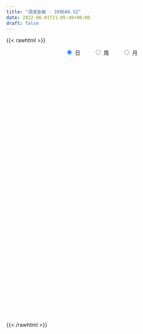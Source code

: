 ```yaml
---
title: "深成金融 - 399686.SZ"
date: 2022-06-01T21:05:49+08:00
draft: false
---
```

{{< rawhtml >}}
    <div style="text-align: center">
        <label style="padding: 1rem;"><input style="margin-right: .5rem" type="radio" name="period" value="D" checked onclick="period_change(this)">日</label>
        <label style="padding: 1rem;"><input style="margin-right: .5rem" type="radio" name="period" value="W" onclick="period_change(this)">周</label>
        <label style="padding: 1rem;"><input style="margin-right: .5rem" type="radio" name="period" value="M" onclick="period_change(this)">月</label>
    </div>
    <div id="chart" style="height: 700px;"></div> 
    <script type="text/javascript">
        const D_v = [7910655.0,8987475.0,19431023.0,16886775.0,11706592.0,15772061.0,11918834.0,10799277.0,11022556.0,10982950.0,13165931.0,9454056.0,9526789.0,8054006.0,9638820.0,10976794.0,8441933.0,9339113.0,7609217.0,8078819.0,7524492.0,7187436.0,7490395.0,7834161.0,16504239.0,11235722.0,9132676.0,9623274.0,12905485.0,11486900.0,7723417.0,8114985.0,7427869.0,10715154.0,8107057.0,12542251.0,7859573.0,8015912.0,10108182.0,9024225.0,7714768.0,6033535.0,9701351.0,10547436.0,14759424.0,15654853.0,13048969.0,12369556.0,11132615.0,9854599.0,15181742.0,12996847.0,8771031.0,9211446.0,8355435.0,14060562.0,12058622.0,11370301.0,8049478.0,7206217.0,10331376.0,16446129.0,27783205.0,21871252.0,18270398.0,15840755.0,17904774.0,12765041.0,13631192.0,10676579.0,14706287.0,15533419.0,26657181.0,24333945.0,34995409.0,33414810.0,33450446.0,28155236.0,21062681.0,32971030.0,21764611.0,22230114.0,18466146.0,18841901.0,14734806.0,12345126.0,16244019.0,14076384.0,17544473.0,14791124.0,14208139.0,10807456.0,11597615.0,10743128.0,12683177.0,8767130.0,6769573.0,9316826.0,8995770.0,8856036.0,7689004.0,11395476.0,8824085.0,11726249.0,9696749.0,10812021.0,9136599.0,10920735.0,10911139.0,12810346.0,7719081.0,7584103.0,8095805.0,9018693.0,9855246.0,9497238.0,17561247.0,10873605.0,9793383.0,9001186.0,6943536.0,7291208.0,11300135.0,11286506.0,12104001.0,8268762.0,6823133.0,7516159.0,8140121.0,9174264.0,9426665.0,10495240.0,9761253.0,18205443.0,12006302.0,11475351.0,20198315.0,15855493.0,18038604.0,12457257.0,10921345.0,9947023.0,13442862.0,12335321.0,13876130.0,10735976.0,9361011.0,8061882.0,7432760.0,8586094.0,8841397.0,10218280.0,10575436.0,11083976.0,12404474.0,11466692.0,11891122.0,9848021.0,10333911.0,9028006.0,10486596.0,12425027.0,9349535.0,11137447.0,10199800.0,16548036.0,10874603.0,9360365.0,11413359.0,9503848.0,9406351.0,9792681.0,10232232.0,12398933.0,10186724.0,8433493.0,11664443.0,16990646.0,10764170.0,8246550.0,8402964.0,8218480.0,10509952.0,10231230.0,11194201.0,14531550.0,9740102.0,9013112.0,11371621.0,8225619.0,9334489.0,9853999.0,10453071.0,12126591.0,17206224.0,13108419.0,15592614.0,11980434.0,16143614.0,20022755.0,21003779.0,15741950.0,12848248.0,11228134.0,10151707.0,9779918.0,8845937.0,9655738.0,8691294.0,15799077.0,13326228.0,16634855.0,16717553.0,14318139.0,13847722.0,14073410.0,18027339.0,14722199.0,14380352.0,16261596.0,15538765.0,10561449.0,11709577.0,12940079.0,11779131.0,17381991.0,17168767.0,18211216.0,14178177.0,19457791.0,13174344.0,10509718.0,7753386.0,11724984.0,15057001.0,10490977.0,9864247.0,9734216.0,8465595.0,10038185.0,8739560.0,13264694.0,9649012.0,11190595.0,7315438.0,11370819.0,9579589.0,8105901.0,11061394.0,9060203.0]
const D_histogram = [0.0,1.2648278063,8.8724854231,12.9453418713,14.3493696892,14.3531616489,13.0625179669,10.3275111745,6.3075334183,3.0526212803,2.7649875534,1.9905420913,0.687620906,-1.1516295274,-2.1399656672,-5.1674951344,-8.6266131878,-12.6435298343,-14.1884446584,-14.3665601964,-14.2612919823,-12.0366394836,-9.7900931722,-7.8797576266,-1.8683429256,-0.1497870905,-1.5067721905,0.0951853246,-0.5759880755,-6.5356356076,-9.5618359772,-9.246291813,-8.6388690783,-9.5605149406,-9.6828014739,-7.1294038882,-5.6148603375,-5.4737041393,-1.5536861985,0.3455897544,1.4631481385,0.4977788361,2.1504001921,4.9801318379,5.2532717345,0.4530372256,-7.9727754144,-12.934578755,-12.9863827501,-14.9911182672,-10.4128915812,-6.4386610579,-3.5044031516,-2.9509105976,-1.9597872518,3.599296933,9.7600645308,12.6787663038,12.7040750081,12.6342150078,12.0814703835,9.59590202,15.7977311312,15.856815866,13.3408914424,11.3225356837,10.7336696791,8.2380338302,3.5140617613,-0.1503163808,-5.6948382415,-7.0209219975,-3.8322303069,1.3814167552,3.9040630833,9.4113928747,16.4566936617,20.8672389206,23.1176858317,26.8416912375,28.0298387982,22.3518125924,17.0559953993,9.0661175305,4.3209530238,-1.0011094767,-4.5098386468,-8.715459269,-14.7391485311,-14.5245847433,-14.88477285,-14.6193702369,-11.614319628,-8.4231563026,-9.1262867734,-8.1679446661,-8.643512906,-7.4373010047,-6.9928943088,-5.4302118095,-5.1240691157,-2.8495527681,-1.9402010209,0.6337808021,1.5536705637,-1.0754649782,-4.4831659356,-5.7729902009,-5.4885187655,-9.243221818,-10.4744486133,-10.7825596578,-10.8037019386,-9.3169504656,-7.1197514738,-5.0451752915,2.5344298378,6.9890900385,9.5571201993,9.356320104,8.4862973573,5.5379347738,6.3477127022,7.022224615,7.5517388005,6.8434935784,5.0883066114,3.3604892485,1.1946893243,-0.1301617576,0.1482616181,0.6267052254,2.4688681613,4.4251621508,5.5845096235,7.923008336,11.642213401,11.6293202713,11.5351503738,9.3256565929,7.863976903,7.7382952325,5.5501019688,2.3725572635,0.8419835542,-2.0044979941,-3.7173943163,-5.4991171984,-7.1945152041,-6.8417600237,-9.4422581379,-8.7897541809,-7.9168519725,-8.4782681225,-8.7058219566,-10.6022302706,-11.0514339361,-11.1812365838,-11.0536225308,-10.4307038807,-11.4487708964,-14.5709617773,-14.7593623696,-11.8169583912,-8.7055886606,-2.9705132509,-0.4937780335,-0.1109311007,-3.3194738582,-3.1738454649,-5.6431981338,-8.9018227859,-6.9416130349,-3.3740627718,-0.1471268733,1.8973211641,3.3744780611,-3.6142060681,-8.2740604338,-9.911097031,-10.2713805228,-9.3141469664,-9.2640783938,-10.5882290104,-9.111948821,-10.1222409937,-9.5039383826,-7.8350143611,-4.358013189,-2.2560761706,0.0791966484,-0.3596459202,-3.828056823,-7.885193388,-12.7746440788,-13.1241024612,-10.6085700057,-11.4121208462,-16.0824352563,-10.0539123216,-3.5860536498,2.1473207641,4.4083867948,7.4461919459,9.8357699693,11.3056230362,10.5868260595,10.1409688947,9.4136388961,13.7995258131,15.6343438456,19.4962353782,22.5187328866,21.5882459341,22.1998595565,17.8440326893,17.1867107808,14.8233215373,14.2418703313,13.8421628693,10.2489972612,6.8104281694,1.726548315,-1.9739828701,-3.3320432082,-9.1701506939,-14.9539346304,-14.3378363076,-14.4164333783,-9.3694679809,-6.6158702359,-7.5949388893,-8.2506455863,-7.1071945907,-5.15028767,-3.5714570845,-1.2296029972,-0.6581383755,0.9406204891,1.6643330686,1.3811737374,4.1054375753,5.8949054375,3.7215398876,3.1912218121,3.4789134218,3.0996120811,2.3865025521,3.738772772,4.1937703837]
const D_fast = [0.0,1.5810347578,11.4068137304,18.7160056465,23.7073758867,27.2994582586,29.2744440683,29.1213150695,26.6782206679,24.18646385,24.5900770114,24.3132670722,23.1822511133,21.0550932981,19.5317657415,15.2123624906,9.5965911404,2.4187920353,-2.6732339534,-6.4429895405,-9.903044322,-10.6875516941,-10.8885286758,-10.9481325369,-5.4038035673,-3.7226945048,-5.4563726524,-3.8306188062,-4.6457892252,-12.2393456592,-17.656005023,-19.6520338121,-21.204328347,-24.5161029444,-27.0590898462,-26.2880432325,-26.1772147662,-27.4044846029,-23.8728882117,-21.8872148201,-20.4038694015,-21.2447939948,-19.0545725908,-14.9798079855,-13.3933501552,-18.0803253577,-28.4993318513,-36.6947798807,-39.9931795633,-45.7456946472,-43.7706908565,-41.4061255977,-39.3479684792,-39.5322035747,-39.0310270418,-32.5721186238,-23.9713348932,-17.8829415443,-14.681614088,-11.5929203364,-9.1252973648,-9.2118902233,0.9393716707,4.9626603721,5.781958809,6.5942369713,8.6887883864,8.252660995,4.4072043665,0.7052471292,-6.2629842919,-9.3442985472,-7.1136644333,-1.5546631825,1.9439989164,9.8041769265,20.963651129,30.591006118,38.620874487,49.0553027022,57.2509099625,57.1608369047,56.1290185614,50.4056700753,46.7407438245,41.1684039549,36.532215123,30.1477296836,20.4392532888,17.0226708907,12.9412895715,9.5518496254,9.6533203272,10.7386945771,7.7539924129,6.6703483537,4.0339018873,3.3807885375,2.0769716561,2.2821012031,1.3072266179,2.8693547735,3.2936562655,6.026083289,7.3343906916,4.4363889051,-0.0921035363,-2.8251753517,-3.9128336077,-9.9783421147,-13.8281810633,-16.8319320223,-19.5539997877,-20.3964859311,-19.9792248077,-19.1659424483,-10.9527298596,-4.7507971493,0.2065130614,2.3447929921,3.5963445846,2.0324656946,4.4291717985,6.8592398652,9.2766887508,10.2793169233,9.7962066092,8.9085115584,7.0413839652,5.6839924439,5.9994812242,6.6346011378,9.0939811141,12.1565656412,14.7120405199,19.0312913163,25.6610497316,28.5554866696,31.3451043656,31.467024733,31.9713392688,33.7802314064,32.9795636349,30.3951582454,29.0750804247,25.727474378,23.0852294766,19.9287272949,16.4347004883,15.0770156627,10.115953014,8.5710184258,7.464707641,4.7837244605,2.3797151371,-2.1672507445,-5.379312894,-8.3044246876,-10.9402162673,-12.9249735874,-16.8052333272,-23.5701646524,-27.4484058371,-27.4602414566,-26.5252688911,-21.5328217941,-19.1795310851,-18.8244169275,-22.8628281495,-23.5106611224,-27.3908133248,-32.8748936734,-32.650087181,-29.9260526109,-26.7358984307,-24.2171201023,-21.89634369,-29.7885793363,-36.5169488104,-40.6317596654,-43.5598882878,-44.9311914731,-47.1971424989,-51.1683503681,-51.9700573839,-55.5109098051,-57.2685917897,-57.5584213584,-55.1709234836,-53.6330055078,-51.2779335267,-51.8066875754,-56.2321126839,-62.2605475959,-70.3436593064,-73.9741433041,-74.1107533501,-77.7673344021,-86.4582576262,-82.943212772,-77.3718675126,-71.1016629076,-67.7385001783,-62.8391470407,-57.990626525,-53.6943676991,-51.7664581608,-49.6770731019,-48.0509933766,-40.2152250063,-34.4718210124,-25.7358706352,-17.0836899052,-12.6171153742,-6.4555368627,-6.3503555575,-2.7109997708,-1.36855863,1.6104577468,4.6712910022,3.6403747093,1.9044126599,-2.7478301158,-6.9418570184,-9.1329281585,-17.2635733177,-26.7858409117,-29.7542016659,-33.4369070811,-30.732308679,-29.632678493,-32.5104818687,-35.2288499622,-35.8621976143,-35.1928626111,-34.5068962967,-32.4724429587,-32.0655129309,-30.231598944,-29.0918030974,-29.0296689943,-25.2790457625,-22.0158515409,-23.258832119,-22.9913447414,-21.8339247762,-21.4383230967,-21.5548069876,-19.2678435747,-17.7644033671]
const D_slow = [0.0,0.3162069516,2.5343283073,5.7706637752,9.3580061975,12.9462966097,16.2119261014,18.793803895,20.3706872496,21.1338425697,21.825089458,22.3227249809,22.4946302074,22.2067228255,21.6717314087,20.3798576251,18.2232043281,15.0623218696,11.515210705,7.9235706559,4.3582476603,1.3490877894,-1.0984355036,-3.0683749103,-3.5354606417,-3.5729074143,-3.9496004619,-3.9258041308,-4.0698011497,-5.7037100516,-8.0941690459,-10.4057419991,-12.5654592687,-14.9555880038,-17.3762883723,-19.1586393443,-20.5623544287,-21.9307804635,-22.3192020132,-22.2328045746,-21.8670175399,-21.7425728309,-21.2049727829,-19.9599398234,-18.6466218898,-18.5333625834,-20.526556437,-23.7602011257,-27.0067968132,-30.75457638,-33.3577992753,-34.9674645398,-35.8435653277,-36.5812929771,-37.07123979,-36.1714155568,-33.7313994241,-30.5617078481,-27.3856890961,-24.2271353442,-21.2067677483,-18.8077922433,-14.8583594605,-10.894155494,-7.5589326334,-4.7282987124,-2.0448812927,0.0146271649,0.8931426052,0.85556351,-0.5681460504,-2.3233765498,-3.2814341265,-2.9360799377,-1.9600641669,0.3927840518,4.5069574672,9.7237671974,15.5031886553,22.2136114647,29.2210711643,34.8090243124,39.0730231622,41.3395525448,42.4197908007,42.1695134316,41.0420537699,38.8631889526,35.1784018198,31.547255634,27.8260624215,24.1712198623,21.2676399553,19.1618508796,16.8802791863,14.8382930198,12.6774147933,10.8180895421,9.0698659649,7.7123130125,6.4312957336,5.7189075416,5.2338572864,5.3923024869,5.7807201278,5.5118538833,4.3910623994,2.9478148491,1.5756851578,-0.7351202967,-3.35373245,-6.0493723645,-8.7502978491,-11.0795354655,-12.859473334,-14.1207671568,-13.4871596974,-11.7398871878,-9.3506071379,-7.0115271119,-4.8899527726,-3.5054690792,-1.9185409036,-0.1629847499,1.7249499503,3.4358233449,4.7078999977,5.5480223099,5.8466946409,5.8141542015,5.8512196061,6.0078959124,6.6251129527,7.7314034904,9.1275308963,11.1082829803,14.0188363306,16.9261663984,19.8099539918,22.1413681401,24.1073623658,26.0419361739,27.4294616661,28.022600982,28.2330968705,27.731972372,26.8026237929,25.4278444933,23.6292156923,21.9187756864,19.5582111519,17.3607726067,15.3815596136,13.2619925829,11.0855370938,8.4349795261,5.6721210421,2.8768118961,0.1134062635,-2.4942697067,-5.3564624308,-8.9992028751,-12.6890434675,-15.6432830653,-17.8196802305,-18.5623085432,-18.6857530516,-18.7134858268,-19.5433542913,-20.3368156575,-21.747615191,-23.9730708875,-25.7084741462,-26.5519898391,-26.5887715574,-26.1144412664,-25.2708217511,-26.1743732682,-28.2428883766,-30.7206626344,-33.2885077651,-35.6170445067,-37.9330641051,-40.5801213577,-42.8581085629,-45.3886688114,-47.764653407,-49.7234069973,-50.8129102946,-51.3769293372,-51.3571301751,-51.4470416552,-52.4040558609,-54.3753542079,-57.5690152276,-60.8500408429,-63.5021833443,-66.3552135559,-70.37582237,-72.8893004504,-73.7858138628,-73.2489836718,-72.1468869731,-70.2853389866,-67.8263964943,-64.9999907352,-62.3532842204,-59.8180419967,-57.4646322727,-54.0147508194,-50.106164858,-45.2321060134,-39.6024227918,-34.2053613082,-28.6553964191,-24.1943882468,-19.8977105516,-16.1918801673,-12.6314125845,-9.1708718671,-6.6086225518,-4.9060155095,-4.4743784307,-4.9678741483,-5.8008849503,-8.0934226238,-11.8319062814,-15.4163653583,-19.0204737029,-21.3628406981,-23.0168082571,-24.9155429794,-26.9782043759,-28.7550030236,-30.0425749411,-30.9354392122,-31.2428399615,-31.4073745554,-31.1722194331,-30.756136166,-30.4108427316,-29.3844833378,-27.9107569784,-26.9803720065,-26.1825665535,-25.3128381981,-24.5379351778,-23.9413095398,-23.0066163467,-21.9581737508]
const D_data = [['2021-05-21', 2318.542, 2273.0614, 2267.3626, 2320.0154],['2021-05-24', 2287.2573, 2292.8808, 2281.0001, 2311.8573],['2021-05-25', 2294.3076, 2400.7518, 2292.5414, 2408.8228],['2021-05-26', 2407.5976, 2397.5041, 2390.6984, 2422.2231],['2021-05-27', 2389.4318, 2390.9615, 2357.9348, 2412.6035],['2021-05-28', 2382.3192, 2390.3552, 2368.3344, 2425.5606],['2021-05-31', 2381.56, 2383.7336, 2353.2461, 2386.431],['2021-06-01', 2372.4434, 2366.5989, 2344.2226, 2374.9461],['2021-06-02', 2366.1381, 2341.6371, 2332.3245, 2370.1682],['2021-06-03', 2340.4651, 2338.207, 2338.207, 2377.5055],['2021-06-04', 2335.77, 2371.1944, 2330.5485, 2400.8923],['2021-06-07', 2368.5275, 2367.2732, 2343.9505, 2376.5461],['2021-06-08', 2357.8973, 2359.2871, 2347.1345, 2385.338],['2021-06-09', 2355.3949, 2347.0416, 2328.8348, 2359.3538],['2021-06-10', 2347.032, 2351.8452, 2346.8193, 2377.9784],['2021-06-11', 2359.4753, 2315.4499, 2312.8641, 2361.7345],['2021-06-15', 2314.3741, 2289.6481, 2280.6941, 2317.8725],['2021-06-16', 2286.7804, 2256.1951, 2252.3519, 2301.3604],['2021-06-17', 2248.3803, 2263.2047, 2248.3803, 2289.1948],['2021-06-18', 2267.038, 2265.5772, 2245.6169, 2285.0259],['2021-06-21', 2270.5133, 2258.3069, 2249.6778, 2279.1935],['2021-06-22', 2268.5116, 2281.0405, 2263.8677, 2285.8851],['2021-06-23', 2279.4735, 2284.6993, 2271.7754, 2300.3606],['2021-06-24', 2282.8857, 2284.3705, 2271.5213, 2295.7473],['2021-06-25', 2288.1198, 2352.894, 2286.0108, 2372.0109],['2021-06-28', 2353.9132, 2318.7427, 2306.6118, 2354.4054],['2021-06-29', 2312.2571, 2279.9671, 2276.2107, 2320.9323],['2021-06-30', 2286.408, 2316.5948, 2285.8355, 2326.8566],['2021-07-01', 2353.3648, 2289.8616, 2283.1393, 2359.7978],['2021-07-02', 2268.1556, 2202.0134, 2197.2842, 2268.3502],['2021-07-05', 2194.6852, 2206.9428, 2176.4326, 2207.2377],['2021-07-06', 2207.4729, 2232.5982, 2192.563, 2233.5414],['2021-07-07', 2213.8221, 2229.9355, 2212.9971, 2238.6671],['2021-07-08', 2246.0271, 2200.6366, 2189.794, 2249.3059],['2021-07-09', 2183.9157, 2197.7825, 2177.4338, 2208.1447],['2021-07-12', 2227.8255, 2228.5583, 2195.1204, 2245.5689],['2021-07-13', 2222.3467, 2218.6194, 2203.2277, 2232.6678],['2021-07-14', 2212.4003, 2198.4066, 2190.1301, 2217.9766],['2021-07-15', 2192.5402, 2250.8163, 2191.1471, 2258.1253],['2021-07-16', 2253.7277, 2237.6124, 2233.989, 2267.1674],['2021-07-19', 2229.1686, 2233.5783, 2207.4156, 2238.2916],['2021-07-20', 2216.1652, 2205.5533, 2194.1916, 2229.8731],['2021-07-21', 2211.5212, 2238.2334, 2211.5212, 2254.4704],['2021-07-22', 2239.0861, 2265.0803, 2231.5189, 2265.7263],['2021-07-23', 2263.6268, 2242.8077, 2233.0781, 2298.8458],['2021-07-26', 2245.0503, 2166.5585, 2160.7756, 2245.0503],['2021-07-27', 2179.4879, 2079.3987, 2073.8366, 2184.6847],['2021-07-28', 2078.5127, 2074.9211, 2055.1826, 2093.3668],['2021-07-29', 2104.34, 2108.8222, 2094.3999, 2117.739],['2021-07-30', 2094.7019, 2063.392, 2050.8272, 2094.7019],['2021-08-02', 2057.7183, 2138.1129, 2034.2708, 2168.0953],['2021-08-03', 2129.648, 2142.1041, 2117.7405, 2178.1868],['2021-08-04', 2140.214, 2138.766, 2120.8854, 2146.5419],['2021-08-05', 2132.9545, 2110.6213, 2104.4803, 2150.7928],['2021-08-06', 2105.1158, 2113.0659, 2103.2036, 2122.6442],['2021-08-09', 2107.696, 2183.5348, 2105.4757, 2199.3478],['2021-08-10', 2174.6991, 2223.2629, 2164.4427, 2225.1719],['2021-08-11', 2228.9884, 2211.6888, 2208.5069, 2252.7187],['2021-08-12', 2206.8196, 2189.4683, 2183.9244, 2216.4304],['2021-08-13', 2180.9444, 2194.6483, 2176.771, 2205.4806],['2021-08-16', 2199.8707, 2193.5902, 2186.7414, 2218.4826],['2021-08-17', 2186.0414, 2166.9655, 2165.9299, 2243.1385],['2021-08-18', 2171.9165, 2293.7533, 2162.9633, 2325.9585],['2021-08-19', 2293.1971, 2244.6224, 2233.9314, 2306.6063],['2021-08-20', 2231.3277, 2216.0874, 2191.6278, 2253.1571],['2021-08-23', 2225.3327, 2219.0492, 2207.9546, 2247.0736],['2021-08-24', 2220.7546, 2238.2702, 2206.2238, 2260.8565],['2021-08-25', 2229.0286, 2213.4728, 2201.0457, 2230.7591],['2021-08-26', 2207.9693, 2170.7296, 2169.8191, 2207.9693],['2021-08-27', 2166.1091, 2162.7204, 2152.8319, 2194.8371],['2021-08-30', 2157.4534, 2111.8279, 2100.5324, 2160.466],['2021-08-31', 2103.8351, 2140.7447, 2088.5599, 2148.8954],['2021-09-01', 2126.7834, 2197.6353, 2109.9861, 2229.5303],['2021-09-02', 2193.523, 2244.3971, 2186.109, 2251.5424],['2021-09-03', 2311.3926, 2233.4359, 2233.1326, 2316.9355],['2021-09-06', 2222.8187, 2297.8847, 2220.6053, 2318.6758],['2021-09-07', 2285.0363, 2361.9791, 2271.8997, 2375.6673],['2021-09-08', 2351.2821, 2376.0577, 2346.4489, 2432.6723],['2021-09-09', 2360.371, 2386.5336, 2350.0244, 2386.5336],['2021-09-10', 2389.1679, 2443.9891, 2388.5653, 2499.3304],['2021-09-13', 2436.3189, 2451.2538, 2427.5262, 2478.2719],['2021-09-14', 2454.0762, 2377.8108, 2369.7231, 2456.4631],['2021-09-15', 2380.7485, 2373.9267, 2348.6879, 2398.0362],['2021-09-16', 2372.7003, 2320.3328, 2304.0034, 2383.6817],['2021-09-17', 2319.2442, 2337.8026, 2303.431, 2345.079],['2021-09-22', 2285.2777, 2310.6214, 2275.9093, 2319.773],['2021-09-23', 2329.2065, 2313.113, 2297.2318, 2359.6072],['2021-09-24', 2310.3136, 2283.8318, 2282.8031, 2326.4511],['2021-09-27', 2281.0853, 2229.1407, 2218.6659, 2299.2852],['2021-09-28', 2237.8775, 2284.5824, 2237.8775, 2302.4705],['2021-09-29', 2268.5662, 2269.4069, 2238.2592, 2285.159],['2021-09-30', 2272.1711, 2268.8516, 2251.9288, 2275.5533],['2021-10-08', 2292.425, 2304.7773, 2280.8224, 2312.9738],['2021-10-11', 2316.7161, 2318.7657, 2314.5087, 2349.2357],['2021-10-12', 2304.8476, 2272.2245, 2246.7629, 2305.071],['2021-10-13', 2263.6125, 2289.062, 2255.2858, 2301.6216],['2021-10-14', 2288.7389, 2267.6081, 2262.0961, 2294.8098],['2021-10-15', 2250.5418, 2285.8908, 2248.9946, 2299.9511],['2021-10-18', 2284.0583, 2276.444, 2263.9388, 2292.5816],['2021-10-19', 2270.4476, 2292.1175, 2270.4476, 2305.1776],['2021-10-20', 2303.3663, 2278.2081, 2273.6908, 2305.8024],['2021-10-21', 2289.3662, 2307.5519, 2268.8007, 2320.638],['2021-10-22', 2312.9815, 2297.9384, 2289.6586, 2330.7957],['2021-10-25', 2288.6155, 2328.4946, 2276.4844, 2332.8704],['2021-10-26', 2318.0334, 2318.9197, 2313.7733, 2341.6838],['2021-10-27', 2312.2115, 2270.7895, 2265.5596, 2312.2115],['2021-10-28', 2260.1311, 2243.1179, 2234.107, 2270.9265],['2021-10-29', 2244.7602, 2253.32, 2214.6348, 2263.9812],['2021-11-01', 2243.571, 2266.1245, 2239.4691, 2287.0932],['2021-11-02', 2262.0367, 2200.2124, 2177.4776, 2269.9758],['2021-11-03', 2199.5835, 2210.0984, 2198.6974, 2222.1739],['2021-11-04', 2221.3434, 2208.2797, 2203.7408, 2234.8661],['2021-11-05', 2201.2843, 2201.2532, 2193.3657, 2219.5554],['2021-11-08', 2199.3402, 2214.6332, 2194.0011, 2228.0345],['2021-11-09', 2216.3033, 2225.2245, 2202.0476, 2230.2154],['2021-11-10', 2215.4566, 2228.4673, 2202.6964, 2230.1657],['2021-11-11', 2227.4892, 2320.7002, 2226.1218, 2326.1705],['2021-11-12', 2316.7742, 2316.2157, 2307.2437, 2336.3922],['2021-11-15', 2319.743, 2316.7686, 2308.1328, 2331.8688],['2021-11-16', 2316.0448, 2294.9151, 2290.0102, 2326.5754],['2021-11-17', 2297.5471, 2289.9382, 2285.0276, 2311.824],['2021-11-18', 2287.2609, 2258.5556, 2256.1462, 2287.2609],['2021-11-19', 2253.0808, 2304.2499, 2251.9743, 2315.4918],['2021-11-22', 2295.6177, 2311.8062, 2281.45, 2321.5919],['2021-11-23', 2310.6883, 2319.2238, 2305.6254, 2351.1605],['2021-11-24', 2314.712, 2309.3749, 2300.3182, 2325.4641],['2021-11-25', 2309.5114, 2294.94, 2292.5846, 2311.9704],['2021-11-26', 2292.3972, 2289.9564, 2281.1353, 2298.4182],['2021-11-29', 2268.1616, 2276.5417, 2264.3397, 2284.1716],['2021-11-30', 2282.9537, 2278.8696, 2269.7113, 2302.1359],['2021-12-01', 2274.4117, 2296.968, 2273.4232, 2306.3802],['2021-12-02', 2290.8477, 2302.6882, 2272.1426, 2319.6423],['2021-12-03', 2305.3136, 2328.2283, 2277.8621, 2328.2283],['2021-12-06', 2333.1213, 2343.7645, 2333.1213, 2398.2699],['2021-12-07', 2371.505, 2347.4569, 2323.2458, 2378.6485],['2021-12-08', 2357.155, 2378.6051, 2335.2235, 2378.8931],['2021-12-09', 2377.0301, 2422.0114, 2371.4149, 2463.0745],['2021-12-10', 2400.2658, 2396.8474, 2389.2006, 2414.5888],['2021-12-13', 2426.3317, 2407.4691, 2397.2428, 2475.4849],['2021-12-14', 2394.4094, 2386.0773, 2380.4256, 2406.8487],['2021-12-15', 2383.0335, 2395.6971, 2380.6672, 2417.0305],['2021-12-16', 2402.0338, 2417.9871, 2385.5292, 2417.9871],['2021-12-17', 2414.2512, 2395.01, 2395.01, 2430.4488],['2021-12-20', 2387.9401, 2375.1877, 2367.5732, 2408.4461],['2021-12-21', 2373.0736, 2388.3643, 2356.5019, 2395.8365],['2021-12-22', 2385.6544, 2363.5183, 2360.1392, 2388.4774],['2021-12-23', 2366.0002, 2366.9495, 2350.4325, 2373.7943],['2021-12-24', 2367.6258, 2356.629, 2352.0493, 2378.8699],['2021-12-27', 2365.8408, 2346.6772, 2337.8929, 2366.0741],['2021-12-28', 2353.6282, 2366.3218, 2343.9621, 2370.0859],['2021-12-29', 2365.6444, 2319.6196, 2319.6196, 2365.6444],['2021-12-30', 2318.7639, 2350.4226, 2312.6784, 2365.5338],['2021-12-31', 2358.3386, 2352.9521, 2344.496, 2366.8079],['2022-01-04', 2358.04, 2331.276, 2315.7437, 2358.04],['2022-01-05', 2329.977, 2328.1545, 2312.7637, 2348.8465],['2022-01-06', 2314.1294, 2295.1058, 2291.2784, 2320.2767],['2022-01-07', 2299.9714, 2299.1884, 2295.9405, 2316.6674],['2022-01-10', 2296.5703, 2293.2986, 2281.4365, 2308.5427],['2022-01-11', 2288.6747, 2287.7995, 2282.9715, 2307.7156],['2022-01-12', 2290.7759, 2287.2435, 2271.2817, 2296.8881],['2022-01-13', 2288.8489, 2256.2484, 2254.4025, 2296.4787],['2022-01-14', 2241.3285, 2207.1541, 2203.9757, 2242.7535],['2022-01-17', 2205.9186, 2221.6117, 2205.9186, 2229.9235],['2022-01-18', 2226.6321, 2255.632, 2220.1387, 2261.0249],['2022-01-19', 2264.9458, 2263.5459, 2250.4474, 2285.5497],['2022-01-20', 2259.9515, 2313.1577, 2256.6937, 2325.7818],['2022-01-21', 2308.8429, 2290.5488, 2282.2741, 2311.0474],['2022-01-24', 2280.2854, 2269.1478, 2263.2441, 2289.5994],['2022-01-25', 2251.8409, 2212.3465, 2210.5399, 2259.3096],['2022-01-26', 2226.0833, 2240.6223, 2202.2844, 2243.7474],['2022-01-27', 2226.9067, 2194.9858, 2193.4019, 2235.9211],['2022-01-28', 2213.0597, 2160.4346, 2160.4346, 2213.4373],['2022-02-07', 2196.6707, 2212.4178, 2183.7976, 2215.5376],['2022-02-08', 2207.5983, 2239.6933, 2191.7804, 2239.6933],['2022-02-09', 2240.2337, 2248.6551, 2233.4033, 2253.9936],['2022-02-10', 2248.4544, 2245.0785, 2230.295, 2248.5731],['2022-02-11', 2240.7065, 2245.9735, 2237.8431, 2276.3309],['2022-02-14', 2232.1516, 2121.1173, 2107.8653, 2232.1516],['2022-02-15', 2107.4893, 2110.0299, 2093.2672, 2121.0285],['2022-02-16', 2121.5785, 2119.3133, 2112.0731, 2135.7731],['2022-02-17', 2113.6107, 2117.2159, 2111.2642, 2130.2709],['2022-02-18', 2104.6631, 2122.5612, 2101.48, 2122.5612],['2022-02-21', 2117.702, 2101.2053, 2092.264, 2119.9074],['2022-02-22', 2082.427, 2066.9358, 2059.0355, 2089.4633],['2022-02-23', 2072.4871, 2088.579, 2058.2125, 2089.2244],['2022-02-24', 2073.414, 2044.6415, 2024.3486, 2087.6835],['2022-02-25', 2060.8664, 2049.4538, 2044.1334, 2076.3424],['2022-02-28', 2049.4595, 2054.9023, 2029.6949, 2057.9867],['2022-03-01', 2060.2276, 2079.4552, 2056.7637, 2082.1937],['2022-03-02', 2062.7709, 2067.4039, 2060.1845, 2072.8281],['2022-03-03', 2075.0133, 2074.16, 2066.821, 2085.4011],['2022-03-04', 2062.3867, 2037.0761, 2029.2111, 2062.3867],['2022-03-07', 2021.3418, 1979.3924, 1972.7546, 2021.3418],['2022-03-08', 1976.764, 1939.2525, 1936.0114, 1991.5997],['2022-03-09', 1947.26, 1888.2384, 1821.7169, 1951.7893],['2022-03-10', 1930.4474, 1912.0663, 1911.8161, 1945.0118],['2022-03-11', 1887.0353, 1935.4426, 1852.4069, 1949.85],['2022-03-14', 1901.7996, 1880.3592, 1880.3592, 1929.3402],['2022-03-15', 1861.863, 1796.2155, 1794.5376, 1878.6812],['2022-03-16', 1820.6196, 1913.2852, 1793.0498, 1925.6387],['2022-03-17', 1948.2856, 1936.7542, 1922.7569, 1970.9528],['2022-03-18', 1929.3858, 1949.584, 1908.1807, 1964.3825],['2022-03-21', 1942.8144, 1920.0039, 1909.2599, 1945.9186],['2022-03-22', 1912.7774, 1938.7128, 1908.3477, 1957.5155],['2022-03-23', 1940.5934, 1942.3968, 1931.2349, 1950.0307],['2022-03-24', 1931.1318, 1940.3497, 1921.2829, 1955.0391],['2022-03-25', 1938.6346, 1914.6514, 1912.4578, 1950.2229],['2022-03-28', 1890.3024, 1914.5133, 1880.4935, 1931.922],['2022-03-29', 1918.5977, 1907.2799, 1902.0622, 1927.7327],['2022-03-30', 1924.2136, 1982.672, 1921.7086, 1982.672],['2022-03-31', 1968.6387, 1971.9662, 1963.2994, 1990.3439],['2022-04-01', 1963.7468, 2020.1446, 1961.3397, 2022.3536],['2022-04-06', 2002.1618, 2039.1298, 2001.3276, 2044.7414],['2022-04-07', 2033.1387, 2007.7042, 2007.5442, 2056.206],['2022-04-08', 2013.4814, 2039.2734, 1999.0437, 2043.8455],['2022-04-11', 2025.3265, 1979.1542, 1972.417, 2025.3265],['2022-04-12', 1973.3458, 2022.8359, 1960.7911, 2043.5036],['2022-04-13', 2006.0111, 2003.5334, 2001.5959, 2038.7811],['2022-04-14', 2023.59, 2027.4973, 2014.0022, 2044.819],['2022-04-15', 2012.1711, 2036.8389, 2009.5809, 2050.9723],['2022-04-18', 2005.4384, 1994.5212, 1974.9716, 2006.5671],['2022-04-19', 1988.9452, 1983.4048, 1972.9967, 1997.611],['2022-04-20', 1981.1941, 1942.4073, 1937.3856, 1989.4091],['2022-04-21', 1929.5833, 1935.1313, 1926.4971, 1970.8546],['2022-04-22', 1920.431, 1947.8643, 1920.233, 1965.4357],['2022-04-25', 1905.4345, 1866.1556, 1861.2821, 1930.3637],['2022-04-26', 1862.4902, 1824.1755, 1812.6741, 1878.5965],['2022-04-27', 1808.9825, 1876.6607, 1808.4731, 1879.666],['2022-04-28', 1855.5458, 1855.3983, 1831.2124, 1877.0479],['2022-04-29', 1884.7141, 1920.6951, 1848.1631, 1934.803],['2022-05-05', 1891.0471, 1903.5264, 1887.3928, 1911.3655],['2022-05-06', 1867.0902, 1852.4179, 1848.8278, 1878.3429],['2022-05-09', 1840.2037, 1841.961, 1828.6173, 1863.973],['2022-05-10', 1824.139, 1855.6871, 1806.7654, 1862.9622],['2022-05-11', 1852.4724, 1865.1749, 1847.8063, 1901.2248],['2022-05-12', 1853.0994, 1862.1726, 1850.0252, 1884.3157],['2022-05-13', 1875.1948, 1876.0092, 1859.2041, 1887.1016],['2022-05-16', 1886.7125, 1856.4902, 1850.6036, 1887.9659],['2022-05-17', 1859.2815, 1870.9022, 1847.5867, 1877.6216],['2022-05-18', 1879.0397, 1862.8599, 1858.4214, 1880.171],['2022-05-19', 1836.0357, 1848.2884, 1832.0156, 1852.2481],['2022-05-20', 1857.1513, 1890.5478, 1857.1513, 1895.6427],['2022-05-23', 1888.3164, 1891.0065, 1875.4993, 1896.3634],['2022-05-24', 1890.5501, 1840.2305, 1840.2305, 1897.0526],['2022-05-25', 1843.6746, 1852.4688, 1834.244, 1852.6111],['2022-05-26', 1853.4548, 1861.0663, 1831.4837, 1876.5676],['2022-05-27', 1869.1656, 1851.5388, 1842.0886, 1878.1282],['2022-05-30', 1856.8675, 1843.1306, 1836.0209, 1856.8675],['2022-05-31', 1843.341, 1869.8641, 1835.0896, 1873.2759],['2022-06-01', 1867.9189, 1863.497, 1851.8885, 1876.3287]]
const W_v = [98901447.0,79477767.0,97221577.0,58768931.0,47944708.0,50782320.0,86406439.0,63740690.0,59613062.0,69776461.0,39935565.0,39882074.0,41652106.0,39210105.0,40364689.0,48469264.0,49419006.0,58575856.0,43579511.0,39223155.0,35586154.0,34702163.0,37841018.0,53494691.0,70701538.0,97787434.0,88199493.0,75476060.0,73075426.0,25193128.0,21681256.0,52981430.0,53250941.0,52641217.0,60183206.0,53891066.0,27711899.0,45961388.0,46124379.0,43643568.0,25443175.0,41970931.0,33372622.0,32247815.0,40451110.0,37723462.0,36163437.0,38931659.0,41967598.0,44110290.0,36956183.0,33377963.0,49072313.0,35152342.0,33616639.0,38130637.0,40494094.0,49780891.0,43962210.0,35304142.0,54004864.0,42491144.0,52307375.0,45263734.0,84537865.0,80724697.0,56616544.0,84066410.0,76320913.0,44954704.0,40882375.0,39099949.0,37917472.0,34682095.0,39474582.0,67644113.0,41820133.0,39485938.0,42266720.0,57921953.0,114336053.0,176102269.0,197733953.0,121567719.0,128676465.0,103211099.0,121874456.0,104779545.0,84787650.0,76314505.0,27232743.0,72071563.0,49090877.0,40405934.0,41466222.0,30843185.0,48800660.0,65736008.0,49224477.0,44990319.0,35727660.0,53184365.0,37649546.0,42230763.0,43269520.0,34724015.0,65674459.0,43768946.0,71743954.0,54143993.0,44215018.0,40011788.0,5672444.0,26964930.0,49265463.0,33052055.0,43287454.0,42893102.0,33028866.0,32344682.0,25248505.0,30647205.0,46002755.0,93395541.0,63953898.0,69053325.0,60199915.0,45386363.0,40957347.0,63815363.0,58680286.0,107605733.0,116914781.0,114862754.0,100529881.0,78406332.0,51010255.0,39243859.0,41235584.0,44213442.0,36921848.0,37055457.0,29651536.0,32455333.0,36856132.0,30822260.0,49220814.0,46793475.0,58255870.0,53825358.0,139729795.0,273857410.0,211956025.0,169813456.0,106064293.0,123975149.0,95135947.0,115803122.0,75184510.0,73991419.0,68970624.0,59338019.0,87531602.0,31671919.0,11620450.0,73555973.0,55336079.0,50297864.0,57957662.0,68903513.0,50817795.0,65253442.0,152779263.0,89887441.0,63073506.0,66285222.0,82723963.0,118136884.0,108085205.0,85377528.0,69227269.0,64386941.0,36066025.0,28291446.0,71572719.0,59084162.0,56530996.0,43752600.0,48837478.0,42172650.0,29503289.0,37776485.0,42538738.0,42724394.0,15420755.0,46715750.0,46263586.0,72783926.0,57889548.0,47650465.0,33469082.0,46540723.0,54384057.0,42088482.0,47550143.0,48756514.0,62060592.0,54516501.0,52745180.0,94702360.0,70818341.0,116226241.0,149054203.0,96037578.0,42665529.0,57351192.0,11597615.0,48279834.0,45760371.0,52292353.0,47120474.0,56806029.0,44329448.0,45998561.0,46997543.0,77740904.0,64807091.0,54370320.0,45653967.0,46846264.0,52121561.0,58109421.0,49476604.0,52915825.0,52622810.0,56207035.0,47798840.0,68486919.0,84892532.0,52853944.0,64107192.0,44883414.0,77464896.0,62529001.0,86397942.0,23684062.0,54890595.0,50242250.0,49105453.0,28227498.0]
const W_histogram = [0.0,-0.9497217094,-1.0282606246,-5.9673635876,-5.827738303,-2.9379477196,1.639636417,6.1238761788,11.48057567,13.0487353585,10.1533325309,8.9738965195,4.6816245108,3.4978086444,-0.3795926455,-0.7333776828,-1.5566918301,1.8256127394,0.6262597118,-2.2737451205,-5.9137271379,-7.1013586423,-6.5939891795,-0.6398036313,4.4442936196,15.5935924382,22.8046953955,19.341938694,0.8970838941,-7.8407094827,-10.1121264526,-13.93322085,-12.8934179269,-14.6664161118,-20.1663233117,-19.5583098055,-19.4864490211,-17.6293382026,-19.7019186688,-21.4299070757,-21.5000747264,-18.2938393261,-15.9837177397,-16.4406260737,-18.4684447446,-19.110111093,-17.4764937359,-19.2398270033,-23.2176599391,-27.759190633,-26.7237323512,-24.3962942171,-19.4163157377,-19.4103383849,-14.6548131131,-12.886975113,-7.7021901011,-1.8444830082,1.4191664031,3.9365070614,11.5304329067,15.2457349322,9.00691905,4.7844610519,10.1556798425,16.522864912,17.2221812753,22.19924772,21.8679023046,21.7664339963,20.5853238454,18.9104744419,13.8885717446,9.387157559,10.0748326257,10.8078487413,12.1550459829,12.8704803234,14.2839170161,15.6863006852,24.5153412055,36.3608643716,40.4595686898,42.7841033186,46.3421808207,47.2976826572,51.9062613419,48.1346630742,44.5754942884,32.2743382553,20.8837813278,6.5804243593,-7.2228310146,-16.8197519312,-22.3584371583,-26.9456442954,-26.9851293056,-17.8073259523,-12.777179012,-8.7904119332,-7.9439832995,-4.4336571106,-2.9497177424,-6.7108064389,-11.1751294861,-11.6432243551,-8.3064906081,-8.5886380374,-1.3277279046,4.7171749906,5.5580119439,5.0393571688,2.0605193221,4.4253833704,2.9901716687,3.3725163572,3.4256311041,2.0466786049,-3.1019342107,-7.5582178138,-11.3837648377,-10.9247144698,-6.9539211076,-0.9479081506,1.6016767693,7.7988198883,9.570890399,8.0454842616,1.7106731751,-9.9056065818,-13.6166488308,-6.0952850735,-8.4716645176,-2.2174128247,-2.8458068605,-12.8225566928,-18.330192089,-24.324126571,-24.7002906346,-23.1107381646,-22.9250961717,-16.9697594801,-10.9727355914,-9.6001193029,-10.2985925767,-9.6356312105,-4.229244099,-2.1447195049,2.8441452866,8.5017743373,27.3494836816,51.3302913327,53.8851679686,51.0692221321,49.9115175542,48.6058973838,44.227916595,41.3620289605,37.4739177455,29.1492124691,15.665545693,12.0171518007,5.0492017847,-2.0184913319,-5.8478225561,-2.2612277149,-1.3261537528,-8.757336632,-9.6334719636,-12.0177293233,-8.1583351938,-1.6619039595,4.6797739743,-0.8149358392,-4.9801654679,-10.1972380647,-3.9028971195,2.9272673686,8.7201596599,14.6050274807,12.0204696223,10.6800797395,11.0466598417,11.097223861,-2.9188054395,-10.0269192611,-20.1781904755,-30.4888883672,-32.6768170198,-32.5772554918,-33.1966885163,-34.4791065071,-25.7404121226,-18.8114445884,-14.9873734474,-6.0308723826,-1.9580272108,7.9052754372,12.1546425174,10.3001555428,5.06835479,6.7375404157,-2.5719286726,-8.9098848917,-10.2209435223,-10.4995159333,-21.8738549726,-24.9367259092,-20.5364071348,-15.4803758913,-15.0170699211,-9.5038002303,7.8314505899,11.4363105067,9.5524730171,6.7936971857,6.8643579421,5.1911187699,4.4748612543,0.7694778518,-5.0922827095,-1.3273094659,0.1769055355,0.0363160533,2.2266831729,7.6948384146,10.4168906924,8.9191749745,7.0495091431,1.8322333374,-7.6562776427,-8.1115935066,-16.4883605036,-15.590958293,-22.2269722886,-29.9759138342,-34.0722557372,-41.2829210106,-42.5850130752,-43.1501962782,-34.1638769241,-25.0956463793,-17.7703684925,-17.4038274806,-17.4341595316,-20.2953344216,-18.8717490241,-15.3718952187,-14.1363917953,-11.100079123]
const W_fast = [0.0,-1.1871521368,-1.5227562081,-7.953700068,-9.2710093591,-7.1157057056,-2.1282124648,3.8869963418,12.1138397504,16.9441832785,16.5871135837,17.6511517022,14.5292858212,14.2199221159,10.2476226646,9.7104932066,8.4980061017,12.3367138561,11.2939257564,7.8254846441,2.7070708421,-0.2559003228,-1.3970281549,4.3972064855,10.5923771413,25.6400740694,38.5523508756,39.9250788476,21.7044950212,11.0065242737,6.2070756907,-1.0973239192,-3.2808754778,-8.7204776906,-19.2619657185,-23.5435296637,-28.3432811346,-30.8935048666,-37.8915650001,-44.9770301759,-50.4222165082,-51.7894409395,-53.475248788,-58.0423136403,-64.6872434974,-70.1064376191,-72.841943696,-79.4152337141,-89.1974816347,-100.6788099869,-106.3242847929,-110.0959202131,-109.9700206681,-114.8166279115,-113.7248059181,-115.1787116962,-111.9194742096,-106.5228878687,-102.9044468567,-99.402979433,-88.926445361,-81.3997096025,-85.3867957221,-88.4131384572,-80.502999706,-70.0050984086,-65.0002367264,-54.4733583518,-49.337728191,-43.9975880002,-40.0323671897,-36.9795979827,-38.5293577439,-40.6839825397,-37.4775993166,-34.0426210157,-29.6566622784,-25.723607857,-20.7391919103,-15.4152330699,-0.4573572483,20.4783820108,34.6919785014,47.7125389599,62.8561616671,75.636084168,93.2212281882,101.483295689,109.0680004752,104.835429006,98.6658174105,86.0075665318,70.3986034042,56.5967445048,45.4684499881,34.1448317771,27.3590644406,32.0850363059,33.9208884931,35.7100525885,34.5704853974,36.9723973086,37.7189072412,32.280116935,25.0220115163,21.6431105585,22.9032216535,20.4739147148,27.4028928715,34.6270895143,36.8574294536,37.5986139707,35.1349059545,38.6061158455,37.918447061,39.1439208388,40.0534433617,39.1861605137,33.2620641455,26.9162260889,20.2447378556,17.972609606,20.2049226913,25.9739586107,28.9239627229,37.070810814,41.2356039245,41.7215688524,35.8144260597,21.7217446573,14.6065402007,20.6040826896,16.1097871161,21.8096856028,20.4698398519,7.2874508464,-2.802732572,-14.8776986968,-21.4289354191,-25.6170674902,-31.1626995403,-29.4498027187,-26.1959627278,-27.2233762651,-30.496497683,-32.2424441194,-27.8933680327,-26.3450233148,-20.6451222017,-12.8620495667,12.823030698,49.6364111823,65.6625798104,75.613939507,86.9341143175,97.7799684932,104.4589668531,111.9335864586,117.41395468,116.3765525209,106.8092721681,106.1651662259,100.4595166562,92.8872007065,87.5959138434,90.6172017558,91.2207372797,81.6002202425,78.31571692,72.9270272295,74.7468375606,80.827792805,88.3394142324,82.6409704591,77.2306994635,69.4643173505,74.7829340158,82.344915346,90.3178475523,99.8539722432,100.2745317904,101.6041618425,104.7324069051,107.5572768897,92.8115462293,83.1967025925,68.0008837591,50.0679637757,39.7108308681,31.6660785232,22.7474733695,12.8452787521,15.1488701059,17.374976493,17.4522042721,24.9009872413,28.4843256104,40.3239471177,47.6119748272,48.3325267383,44.3678146831,47.7213854126,37.7689341561,29.2035067141,25.3372122029,22.4337608087,5.5909580262,-3.7060943877,-4.4398773971,-3.2539401264,-6.5449016365,-3.4075820032,15.8855314644,22.3494690079,22.8537497726,21.7933982376,23.5801484795,23.2046889998,23.6071467977,20.0941328582,12.9593016195,16.3924474967,17.9408888819,17.809378413,20.5564163258,27.9482811712,33.2745561222,34.0066341479,33.8993456023,29.1401281309,17.7375477401,15.2543334996,2.7554763767,-0.244860986,-12.4376180538,-27.6805380579,-40.2949438951,-57.8263394213,-69.7746847546,-81.1274170271,-80.6820669041,-77.8877479542,-75.0050621905,-78.9894780487,-83.3783499826,-91.313358478,-94.6077103365,-94.9508303358,-97.2494248613,-96.9881319697]
const W_slow = [0.0,-0.2374304274,-0.4944955835,-1.9863364804,-3.4432710561,-4.177757986,-3.7678488818,-2.2368798371,0.6332640804,3.89544792,6.4337810528,8.6772551827,9.8476613104,10.7221134715,10.6272153101,10.4438708894,10.0546979319,10.5111011167,10.6676660446,10.0992297645,8.6207979801,6.8454583195,5.1969610246,5.0370101168,6.1480835217,10.0464816312,15.7476554801,20.5831401536,20.8074111271,18.8472337564,16.3192021433,12.8358969308,9.6125424491,5.9459384211,0.9043575932,-3.9852198582,-8.8568321134,-13.2641666641,-18.1896463313,-23.5471231002,-28.9221417818,-33.4956016134,-37.4915310483,-41.6016875667,-46.2187987528,-50.9963265261,-55.3654499601,-60.1754067109,-65.9798216957,-72.9196193539,-79.6005524417,-85.699625996,-90.5537049304,-95.4062895266,-99.0699928049,-102.2917365832,-104.2172841085,-104.6784048605,-104.3236132598,-103.3394864944,-100.4568782677,-96.6454445347,-94.3937147722,-93.1975995092,-90.6586795485,-86.5279633205,-82.2224180017,-76.6726060717,-71.2056304956,-65.7640219965,-60.6176910351,-55.8900724247,-52.4179294885,-50.0711400987,-47.5524319423,-44.850469757,-41.8117082613,-38.5940881804,-35.0231089264,-31.1015337551,-24.9726984537,-15.8824823608,-5.7675901884,4.9284356413,16.5139808464,28.3384015107,41.3149668462,53.3486326148,64.4925061869,72.5610907507,77.7820360827,79.4271421725,77.6214344188,73.416496436,67.8268871464,61.0904760726,54.3441937462,49.8923622581,46.6980675051,44.5004645218,42.5144686969,41.4060544193,40.6686249837,38.9909233739,36.1971410024,33.2863349136,31.2097122616,29.0625527522,28.7306207761,29.9099145237,31.2994175097,32.5592568019,33.0743866324,34.180732475,34.9282753922,35.7714044815,36.6278122576,37.1394819088,36.3639983561,34.4744439027,31.6285026933,28.8973240758,27.1588437989,26.9218667613,27.3222859536,29.2719909257,31.6647135254,33.6760845908,34.1037528846,31.6273512391,28.2231890314,26.6993677631,24.5814516337,24.0270984275,23.3156467124,20.1100075392,15.5274595169,9.4464278742,3.2713552155,-2.5063293256,-8.2376033685,-12.4800432386,-15.2232271364,-17.6232569621,-20.1979051063,-22.6068129089,-23.6641239337,-24.2003038099,-23.4892674883,-21.3638239039,-14.5264529835,-1.6938801504,11.7774118418,24.5447173748,37.0225967634,49.1740711093,60.2310502581,70.5715574982,79.9400369346,87.2273400518,91.1437264751,94.1480144253,95.4103148714,94.9056920385,93.4437363994,92.8784294707,92.5468910325,90.3575568745,87.9491888836,84.9447565528,82.9051727544,82.4896967645,83.6596402581,83.4559062983,82.2108649313,79.6615554151,78.6858311353,79.4176479774,81.5976878924,85.2489447626,88.2540621681,90.924082103,93.6857470634,96.4600530287,95.7303516688,93.2236218535,88.1790742346,80.5568521429,72.3876478879,64.243334015,55.9441618859,47.3243852591,40.8892822285,36.1864210814,32.4395777195,30.9318596239,30.4423528212,32.4186716805,35.4573323098,38.0323711955,39.299459893,40.9838449969,40.3408628288,38.1133916058,35.5581557253,32.9332767419,27.4648129988,21.2306315215,16.0965297378,12.226435765,8.4721682847,6.0962182271,8.0540808746,10.9131585012,13.3012767555,14.9997010519,16.7157905374,18.0135702299,19.1322855435,19.3246550064,18.051584329,17.7197569626,17.7639833464,17.7730623598,18.329733153,20.2534427566,22.8576654297,25.0874591734,26.8498364591,27.3078947935,25.3938253828,23.3659270062,19.2438368803,15.346097307,9.7893542349,2.2953757763,-6.222688158,-16.5434184106,-27.1896716794,-37.977220749,-46.51818998,-52.7921015748,-57.234693698,-61.5856505681,-65.944190451,-71.0180240564,-75.7359613124,-79.5789351171,-83.1130330659,-85.8880528467]
const W_data = [['2017-07-21', 1761.2675, 1785.1144, 1711.3142, 1801.555],['2017-07-28', 1779.9996, 1770.2326, 1744.3496, 1804.6862],['2017-08-04', 1768.0581, 1777.5155, 1751.5006, 1820.315],['2017-08-11', 1770.0921, 1699.9776, 1699.7675, 1781.484],['2017-08-18', 1704.9035, 1745.489, 1704.9035, 1751.3168],['2017-08-25', 1745.347, 1784.1207, 1744.7254, 1788.7442],['2017-09-01', 1790.6704, 1824.4578, 1790.6704, 1854.4405],['2017-09-08', 1821.1401, 1850.5744, 1812.8074, 1869.5686],['2017-09-15', 1848.9118, 1895.1811, 1838.3506, 1912.012],['2017-09-22', 1893.3306, 1876.6641, 1871.8266, 1923.9249],['2017-09-29', 1864.1426, 1827.1677, 1813.0951, 1864.1426],['2017-10-13', 1874.3929, 1846.3827, 1836.0456, 1880.5882],['2017-10-20', 1846.8171, 1799.3191, 1788.5115, 1853.5043],['2017-10-27', 1796.701, 1828.1778, 1782.906, 1836.4961],['2017-11-03', 1825.4741, 1783.452, 1776.685, 1833.3996],['2017-11-10', 1782.356, 1817.1963, 1757.3293, 1838.6583],['2017-11-17', 1818.9884, 1808.6595, 1807.19, 1837.2159],['2017-11-24', 1799.0047, 1869.9028, 1776.5612, 1918.2366],['2017-12-01', 1856.132, 1820.8915, 1815.8575, 1885.8743],['2017-12-08', 1816.6367, 1789.2672, 1768.4382, 1825.6572],['2017-12-15', 1788.5676, 1760.2872, 1755.6156, 1805.1429],['2017-12-22', 1759.8295, 1773.8011, 1742.5295, 1792.5091],['2017-12-29', 1779.5652, 1788.5603, 1754.9892, 1802.9674],['2018-01-05', 1796.7744, 1872.2031, 1796.7744, 1889.3113],['2018-01-12', 1880.1556, 1893.5845, 1869.6138, 1917.6104],['2018-01-19', 1898.1728, 2022.8859, 1892.7773, 2044.7747],['2018-01-26', 2008.7392, 2040.6235, 1999.8611, 2091.4138],['2018-02-02', 2041.0105, 1936.5221, 1881.9101, 2053.8252],['2018-02-09', 1908.9258, 1700.3355, 1667.6515, 1955.9229],['2018-02-14', 1707.379, 1748.2816, 1696.4798, 1773.1615],['2018-02-23', 1771.3117, 1794.7588, 1764.3505, 1806.0741],['2018-03-02', 1804.8866, 1751.2171, 1734.4209, 1808.4472],['2018-03-09', 1752.8432, 1795.4276, 1741.2495, 1802.4373],['2018-03-16', 1801.0208, 1748.2152, 1746.1925, 1803.6099],['2018-03-23', 1746.0733, 1668.249, 1622.8337, 1765.6026],['2018-03-30', 1643.3673, 1715.3573, 1627.5441, 1741.7183],['2018-04-04', 1716.6349, 1693.8767, 1687.1287, 1749.1873],['2018-04-13', 1687.8706, 1704.9992, 1670.3173, 1750.7195],['2018-04-20', 1696.4531, 1637.907, 1636.6963, 1699.4901],['2018-04-27', 1634.5638, 1612.4035, 1595.8228, 1684.3394],['2018-05-04', 1623.5946, 1607.3083, 1592.7051, 1630.5342],['2018-05-11', 1611.591, 1636.4455, 1609.2019, 1662.5958],['2018-05-18', 1638.5389, 1621.3423, 1599.6888, 1647.2676],['2018-05-25', 1631.7971, 1573.0086, 1571.5352, 1635.0132],['2018-06-01', 1572.8149, 1526.273, 1494.3195, 1580.8856],['2018-06-08', 1528.9625, 1514.3612, 1506.5967, 1557.4568],['2018-06-15', 1510.6767, 1523.2787, 1508.2668, 1539.531],['2018-06-22', 1503.9853, 1457.3384, 1426.0852, 1503.9853],['2018-06-29', 1467.7608, 1387.925, 1354.2849, 1470.9718],['2018-07-06', 1384.9226, 1327.3315, 1302.055, 1384.9797],['2018-07-13', 1330.612, 1354.9418, 1319.4483, 1367.8372],['2018-07-20', 1352.051, 1347.9191, 1300.0001, 1356.7881],['2018-07-27', 1338.735, 1370.8122, 1334.9788, 1406.8638],['2018-08-03', 1372.4157, 1293.11, 1285.0676, 1385.7073],['2018-08-10', 1293.1467, 1337.995, 1271.4117, 1351.1989],['2018-08-17', 1319.676, 1292.7996, 1276.4781, 1328.4554],['2018-08-24', 1296.7748, 1331.4818, 1291.5996, 1344.3638],['2018-08-31', 1333.9841, 1351.133, 1333.9046, 1366.4884],['2018-09-07', 1345.011, 1328.273, 1319.669, 1369.9536],['2018-09-14', 1328.0514, 1321.9275, 1304.9488, 1332.3172],['2018-09-21', 1316.1643, 1404.6685, 1304.0926, 1405.0021],['2018-09-28', 1379.7681, 1383.4232, 1368.9464, 1398.4581],['2018-10-12', 1348.6239, 1247.8904, 1216.165, 1353.4046],['2018-10-19', 1251.5168, 1236.9138, 1183.7214, 1253.1173],['2018-10-26', 1248.6306, 1353.1656, 1248.3729, 1385.1637],['2018-11-02', 1357.1749, 1395.575, 1317.8553, 1408.3246],['2018-11-09', 1384.2617, 1345.2094, 1339.0671, 1388.8494],['2018-11-16', 1339.263, 1418.7307, 1336.8185, 1438.1168],['2018-11-23', 1417.6927, 1371.9386, 1367.2375, 1467.2999],['2018-11-30', 1373.238, 1381.3936, 1353.3566, 1415.8436],['2018-12-07', 1420.1823, 1372.3673, 1366.8994, 1424.882],['2018-12-14', 1362.0996, 1365.9729, 1346.694, 1408.4443],['2018-12-21', 1364.1527, 1311.2802, 1300.054, 1373.8647],['2018-12-28', 1303.9664, 1293.9871, 1270.5405, 1308.4578],['2019-01-04', 1290.9091, 1349.5309, 1270.4823, 1356.4539],['2019-01-11', 1359.2141, 1355.7456, 1337.4178, 1377.0726],['2019-01-18', 1355.5144, 1372.1271, 1338.4002, 1372.288],['2019-01-25', 1369.6744, 1374.1177, 1347.0395, 1385.9923],['2019-02-01', 1384.3865, 1394.2979, 1340.3306, 1394.5847],['2019-02-15', 1386.7651, 1409.1207, 1382.6359, 1446.1812],['2019-02-22', 1421.7899, 1542.1373, 1421.7899, 1542.1373],['2019-03-01', 1576.6713, 1657.6087, 1565.2221, 1701.7554],['2019-03-08', 1668.9023, 1633.0929, 1631.9056, 1773.857],['2019-03-15', 1625.8407, 1661.6731, 1609.7411, 1706.2886],['2019-03-22', 1663.5062, 1730.4448, 1640.4398, 1765.1408],['2019-03-29', 1699.0044, 1750.8977, 1643.2896, 1750.8977],['2019-04-04', 1758.8533, 1856.6281, 1758.7226, 1867.1002],['2019-04-12', 1867.1724, 1800.8051, 1787.1482, 1889.5132],['2019-04-19', 1841.6923, 1829.2371, 1755.9631, 1850.8311],['2019-04-26', 1827.0895, 1717.2673, 1715.4317, 1827.1218],['2019-04-30', 1719.842, 1696.4732, 1679.5952, 1726.48],['2019-05-10', 1629.5459, 1612.4825, 1546.9048, 1643.5226],['2019-05-17', 1586.2268, 1553.4219, 1547.6959, 1618.6452],['2019-05-24', 1546.875, 1543.765, 1532.7296, 1589.496],['2019-05-31', 1541.9407, 1547.9031, 1527.2668, 1585.8877],['2019-06-06', 1552.7345, 1521.7447, 1511.8722, 1566.0685],['2019-06-14', 1525.6737, 1552.7722, 1514.9074, 1592.498],['2019-06-21', 1554.8077, 1682.57, 1549.8, 1700.5845],['2019-06-28', 1690.7216, 1663.7515, 1628.6952, 1698.4666],['2019-07-05', 1709.7834, 1672.9951, 1658.4062, 1717.4097],['2019-07-12', 1666.6561, 1646.2391, 1604.2783, 1666.6561],['2019-07-19', 1643.6231, 1692.4796, 1631.4075, 1701.6656],['2019-07-26', 1697.3938, 1683.5292, 1652.0981, 1699.5806],['2019-08-02', 1679.8643, 1613.4067, 1604.1605, 1703.6405],['2019-08-09', 1603.8039, 1580.4493, 1529.6159, 1614.1642],['2019-08-16', 1591.8102, 1612.9519, 1569.4945, 1637.1335],['2019-08-23', 1627.203, 1665.0258, 1608.7038, 1691.9183],['2019-08-30', 1633.2247, 1625.4685, 1617.9364, 1683.9503],['2019-09-06', 1626.9356, 1739.1123, 1626.9356, 1778.7374],['2019-09-12', 1769.531, 1765.535, 1722.6196, 1770.8142],['2019-09-20', 1768.854, 1727.4887, 1690.7917, 1768.854],['2019-09-27', 1720.4261, 1720.1402, 1692.8401, 1728.8228],['2019-09-30', 1713.7612, 1687.3476, 1687.3476, 1719.4933],['2019-10-11', 1686.3816, 1760.0781, 1685.4907, 1769.355],['2019-10-18', 1781.7702, 1722.8806, 1722.2614, 1824.8226],['2019-10-25', 1718.2262, 1750.4136, 1704.1636, 1753.1387],['2019-11-01', 1760.9518, 1755.3712, 1711.3974, 1776.6171],['2019-11-08', 1759.7926, 1741.2883, 1740.5953, 1798.6147],['2019-11-15', 1728.2263, 1681.1415, 1681.1415, 1729.4887],['2019-11-22', 1680.6351, 1664.5267, 1657.4341, 1715.3698],['2019-11-29', 1663.3365, 1647.0652, 1639.2488, 1676.8719],['2019-12-06', 1658.9495, 1686.9981, 1636.2295, 1689.5116],['2019-12-13', 1692.5842, 1739.8648, 1662.6697, 1746.9789],['2019-12-20', 1739.492, 1793.1457, 1722.1397, 1828.016],['2019-12-27', 1794.4076, 1777.1765, 1749.8354, 1819.5218],['2020-01-03', 1762.8362, 1854.4618, 1753.8969, 1865.7978],['2020-01-10', 1836.9475, 1831.9526, 1807.9339, 1876.1269],['2020-01-17', 1824.8345, 1803.0311, 1795.0802, 1861.835],['2020-01-23', 1804.4725, 1730.1682, 1716.2886, 1822.5091],['2020-02-07', 1557.5926, 1616.6393, 1510.2716, 1633.6586],['2020-02-14', 1607.7108, 1668.9585, 1600.8756, 1681.5506],['2020-02-21', 1691.6986, 1816.1101, 1681.7973, 1856.5355],['2020-02-28', 1801.6685, 1703.8099, 1696.648, 1839.3091],['2020-03-06', 1722.9843, 1821.704, 1716.1119, 1898.7531],['2020-03-13', 1784.4831, 1752.0426, 1675.4583, 1822.3081],['2020-03-20', 1743.7576, 1602.8754, 1537.308, 1744.7346],['2020-03-27', 1553.2658, 1606.8987, 1538.1332, 1635.0564],['2020-04-03', 1580.128, 1554.23, 1549.8633, 1598.7346],['2020-04-10', 1585.7115, 1588.5736, 1579.485, 1619.4824],['2020-04-17', 1577.1468, 1597.3536, 1569.1358, 1614.9699],['2020-04-24', 1600.1861, 1565.309, 1559.4086, 1615.4835],['2020-04-30', 1570.24, 1636.7956, 1558.4693, 1646.3645],['2020-05-08', 1614.0309, 1656.5546, 1611.7586, 1673.8316],['2020-05-15', 1655.9609, 1607.9756, 1605.6718, 1668.3713],['2020-05-22', 1605.6215, 1573.1463, 1573.1463, 1632.8192],['2020-05-29', 1574.7175, 1579.0497, 1561.8194, 1604.4365],['2020-06-05', 1607.1641, 1646.1101, 1606.8309, 1671.508],['2020-06-12', 1652.9037, 1618.8208, 1590.8239, 1660.6813],['2020-06-19', 1617.2021, 1671.3026, 1604.322, 1683.7352],['2020-06-24', 1670.9798, 1709.9385, 1665.8363, 1732.4961],['2020-07-03', 1705.5104, 1953.641, 1670.0715, 1964.2041],['2020-07-10', 2003.2873, 2164.6907, 2003.2873, 2279.5791],['2020-07-17', 2142.0989, 2011.1211, 1977.0455, 2237.6552],['2020-07-24', 2048.5369, 1987.849, 1979.7291, 2171.4448],['2020-07-31', 1994.5571, 2042.8209, 1935.2564, 2075.603],['2020-08-07', 2070.4058, 2080.0203, 2051.0785, 2157.2716],['2020-08-14', 2059.995, 2071.1931, 2000.4113, 2137.0111],['2020-08-21', 2096.6717, 2114.2182, 2076.4273, 2196.2247],['2020-08-28', 2122.9034, 2125.4976, 2038.6051, 2133.8039],['2020-09-04', 2137.5506, 2075.4414, 2051.6198, 2177.2968],['2020-09-11', 2065.4257, 1982.3227, 1957.3786, 2079.653],['2020-09-18', 1988.0027, 2083.4712, 1974.3056, 2093.161],['2020-09-25', 2115.4319, 2033.4393, 2016.53, 2123.7482],['2020-09-30', 2027.0103, 2008.9039, 1994.105, 2052.2111],['2020-10-09', 2035.7637, 2030.2144, 2025.3468, 2042.1919],['2020-10-16', 2043.6841, 2132.5701, 2043.5622, 2149.685],['2020-10-23', 2165.3868, 2123.4078, 2115.4302, 2196.1956],['2020-10-30', 2115.4202, 2009.9117, 2004.3208, 2116.7618],['2020-11-06', 2007.5937, 2074.8825, 1987.9391, 2101.679],['2020-11-13', 2085.9869, 2050.7779, 2034.6688, 2176.5063],['2020-11-20', 2062.7664, 2136.9333, 2045.6124, 2153.5196],['2020-11-27', 2130.7751, 2205.9674, 2128.5039, 2213.7205],['2020-12-04', 2223.1848, 2251.9541, 2197.8996, 2318.681],['2020-12-11', 2254.5124, 2119.3651, 2094.4924, 2256.4893],['2020-12-18', 2118.9926, 2119.3162, 2094.93, 2163.6211],['2020-12-25', 2114.399, 2086.1286, 2047.0078, 2146.3223],['2020-12-31', 2078.9677, 2239.0017, 2073.0095, 2267.5326],['2021-01-08', 2253.8569, 2292.2434, 2184.2822, 2314.4711],['2021-01-15', 2304.9532, 2329.6839, 2260.956, 2405.4533],['2021-01-22', 2331.8267, 2383.823, 2329.1174, 2466.5289],['2021-01-29', 2372.4047, 2309.7015, 2270.1186, 2409.4198],['2021-02-05', 2312.2352, 2336.5638, 2293.4522, 2371.4485],['2021-02-10', 2338.0066, 2377.2346, 2303.4676, 2409.0176],['2021-02-19', 2417.4561, 2396.8843, 2359.7161, 2434.3198],['2021-02-26', 2397.1953, 2199.6571, 2194.5643, 2397.1953],['2021-03-05', 2216.3961, 2237.2111, 2188.0862, 2296.4424],['2021-03-12', 2247.5032, 2153.0374, 2084.9742, 2261.1589],['2021-03-19', 2140.2356, 2087.1945, 2082.1371, 2173.8476],['2021-03-26', 2097.3402, 2140.6399, 2094.7273, 2146.3469],['2021-04-02', 2143.613, 2147.188, 2123.4571, 2161.7125],['2021-04-09', 2151.9632, 2118.9216, 2114.9037, 2164.039],['2021-04-16', 2119.6883, 2085.6336, 2059.5813, 2121.0637],['2021-04-23', 2076.2061, 2213.5995, 2066.3621, 2230.976],['2021-04-30', 2234.124, 2221.0449, 2155.0392, 2246.1308],['2021-05-07', 2217.7048, 2202.6316, 2198.1854, 2237.7523],['2021-05-14', 2197.86, 2297.7421, 2163.5174, 2307.9769],['2021-05-21', 2274.1073, 2273.0614, 2267.3626, 2330.8611],['2021-05-28', 2287.2573, 2390.3552, 2281.0001, 2425.5606],['2021-06-04', 2381.56, 2371.1944, 2330.5485, 2400.8923],['2021-06-11', 2368.5275, 2315.4499, 2312.8641, 2385.338],['2021-06-18', 2314.3741, 2265.5772, 2245.6169, 2317.8725],['2021-06-25', 2270.5133, 2352.894, 2249.6778, 2372.0109],['2021-07-02', 2353.9132, 2202.0134, 2197.2842, 2359.7978],['2021-07-09', 2194.6852, 2197.7825, 2176.4326, 2249.3059],['2021-07-16', 2227.8255, 2237.6124, 2190.1301, 2267.1674],['2021-07-23', 2229.1686, 2242.8077, 2194.1916, 2298.8458],['2021-07-30', 2245.0503, 2063.392, 2050.8272, 2245.0503],['2021-08-06', 2057.7183, 2113.0659, 2034.2708, 2178.1868],['2021-08-13', 2107.696, 2194.6483, 2105.4757, 2252.7187],['2021-08-20', 2199.8707, 2216.0874, 2162.9633, 2325.9585],['2021-08-27', 2225.3327, 2162.7204, 2152.8319, 2260.8565],['2021-09-03', 2157.4534, 2233.4359, 2088.5599, 2316.9355],['2021-09-10', 2222.8187, 2443.9891, 2220.6053, 2499.3304],['2021-09-17', 2436.3189, 2337.8026, 2303.431, 2478.2719],['2021-09-24', 2285.2777, 2283.8318, 2275.9093, 2359.6072],['2021-09-30', 2281.0853, 2268.8516, 2218.6659, 2302.4705],['2021-10-08', 2292.425, 2304.7773, 2280.8224, 2312.9738],['2021-10-15', 2316.7161, 2285.8908, 2246.7629, 2349.2357],['2021-10-22', 2284.0583, 2297.9384, 2263.9388, 2330.7957],['2021-10-29', 2288.6155, 2253.32, 2214.6348, 2341.6838],['2021-11-05', 2243.571, 2201.2532, 2177.4776, 2287.0932],['2021-11-12', 2199.3402, 2316.2157, 2194.0011, 2336.3922],['2021-11-19', 2319.743, 2304.2499, 2251.9743, 2331.8688],['2021-11-26', 2295.6177, 2289.9564, 2281.1353, 2351.1605],['2021-12-03', 2268.1616, 2328.2283, 2264.3397, 2328.2283],['2021-12-10', 2333.1213, 2396.8474, 2323.2458, 2463.0745],['2021-12-17', 2426.3317, 2395.01, 2380.4256, 2475.4849],['2021-12-24', 2387.9401, 2356.629, 2350.4325, 2408.4461],['2021-12-31', 2365.8408, 2352.9521, 2312.6784, 2370.0859],['2022-01-07', 2358.04, 2299.1884, 2291.2784, 2358.04],['2022-01-14', 2296.5703, 2207.1541, 2203.9757, 2308.5427],['2022-01-21', 2205.9186, 2290.5488, 2205.9186, 2325.7818],['2022-01-28', 2280.2854, 2160.4346, 2160.4346, 2289.5994],['2022-02-11', 2196.6707, 2245.9735, 2183.7976, 2276.3309],['2022-02-18', 2232.1516, 2122.5612, 2093.2672, 2232.1516],['2022-02-25', 2117.702, 2049.4538, 2024.3486, 2119.9074],['2022-03-04', 2049.4595, 2037.0761, 2029.2111, 2085.4011],['2022-03-11', 2021.3418, 1935.4426, 1821.7169, 2021.3418],['2022-03-18', 1901.7996, 1949.584, 1793.0498, 1970.9528],['2022-03-25', 1942.8144, 1914.6514, 1908.3477, 1957.5155],['2022-04-01', 1890.3024, 2020.1446, 1880.4935, 2022.3536],['2022-04-08', 2002.1618, 2039.2734, 1999.0437, 2056.206],['2022-04-15', 2025.3265, 2036.8389, 1960.7911, 2050.9723],['2022-04-22', 2005.4384, 1947.8643, 1920.233, 2006.5671],['2022-04-29', 1905.4345, 1920.6951, 1808.4731, 1934.803],['2022-05-06', 1891.0471, 1852.4179, 1848.8278, 1911.3655],['2022-05-13', 1840.2037, 1876.0092, 1806.7654, 1901.2248],['2022-05-20', 1886.7125, 1890.5478, 1832.0156, 1895.6427],['2022-05-27', 1888.3164, 1851.5388, 1831.4837, 1897.0526],['2022-06-02', 1856.8675, 1863.497, 1835.0896, 1876.3287]]
const M_v = [150498331.650000006,170608900.780000031,120867759.1099999696,185290662.8600000143,202771449.849999994,135282463.1999999583,109579702.7199999839,108846856.2700000107,180002179.4299999475,125383017.6899999976,84826278.4699999839,79465766.0200000107,87891019.7699999958,80129150.9199999869,57498724.3699999973,63078610.3800000027,70921917.3400000036,60641429.4999999925,58514572.9300000072,130629133.1400000006,120992172.6600000262,137821361.3900000155,110268380.0199999958,84525528.869999975,94169056.3999999762,87624938.9500000179,81104800.1000000089,76515981.6599999964,88223592.75,160373966.2699999809,186077105.3199999928,122890191.8800000101,146726284.2899999917,98491038.4800000042,154474383.0600000024,113345187.4099999964,201610696.6999999881,206535988.9600000083,203770051.1799999774,166653196.8299999833,164772681.5600000322,149224404.2300000191,122971257.200000003,135970259.0699999928,187404839.7699999511,162314111.4900000393,115520843.7099999785,93905726.3799999803,246298297.900000006,280907959.3100000024,286762465.5600000024,264002253.1800000072,416901973.810000062,748774340.6099998951,414718089.6600000858,245541517.5699999928,597708710.8599998951,710245105.7700001001,645643815.5400000811,748766097.2000000477,703302880.0900000334,446180132.5799999237,303830473.0999999642,350282818.4800000191,579398514.1000000238,490528948.6000000238,321368716.3499999642,194479019.9699999392,401118174.8399999738,259553588.3900000155,185557575.2400000095,227567757.8100000322,295665636.9900000095,428421081.8399999738,204996601.3500000238,181843673.2800000012,326167035.0,214839371.0,108954916.0,141288229.0,165009950.0,178395090.0,169851165.0,206961241.0,315977322.0,311173108.0,246823347.0,138035054.0,215507652.0,154962395.0,355978961.0,185171188.0,237406737.0,163441234.0,164997983.0,163273826.0,176895632.0,183795720.0,175762360.0,228187363.0,296604879.0,152581891.0,221846907.0,328291966.0,580102124.0,414988899.0,203034596.0,194604330.0,197668728.0,203550865.0,215787197.0,144682944.0,141402113.0,269603389.0,179992960.0,347016163.0,359782633.0,183696779.0,129785261.0,241537775.0,867978721.0,431279494.0,300322817.0,190810366.0,276663901.0,421017906.0,380826886.0,200317131.0,234323141.0,168597651.0,193102851.0,203622656.0,224848116.0,303022088.0,431095037.0,157930173.0,211568897.0,272255440.0,206553850.0,170758782.0,292491460.0,287910108.0,197089655.0,9060203.0]
const M_histogram = [0.0,-1.159745641,-4.597672834,3.4376299936,-0.4857245905,-4.0942472845,-8.1322522826,-6.0758656373,-2.9247920979,-1.5892312729,-5.7251121897,-5.1048524926,-6.6809790103,-9.3752783374,-17.1086362623,-17.3256856876,-22.4924170278,-27.3991389977,-26.1078941956,-17.8804448899,-13.587248463,-3.1904655086,5.6778186484,7.2592307289,5.9338842233,-0.6720082098,-1.4942356764,-1.6234020987,-3.9470901916,8.0676259478,22.4401783646,31.7261541257,27.1255280021,23.9270747664,27.9152309752,14.7799728785,6.4540094357,3.9566298778,2.0527757178,1.8581713684,1.6831695866,-1.709336064,-7.8080830775,-13.6126186047,-13.8751928909,-13.578826225,-11.3223311153,-10.3263892462,0.467514982,6.9260216866,14.3602649271,22.0544030688,42.1457667775,82.4864202841,95.4649150295,102.855289083,121.5494181621,143.3427870019,146.9463590643,131.6869389209,88.1342886186,36.2831657798,-7.7545300231,-20.9660743312,-18.7981377173,-4.461893755,-27.8798405541,-47.5972057975,-45.5843817892,-48.5113561311,-48.440625129,-45.4641054507,-50.4937212965,-38.7508981301,-33.1169326419,-27.9696318491,-16.7375699797,-25.0721965591,-31.6608992993,-32.4778775538,-34.4801353274,-37.3520231949,-39.7696925589,-35.1228382161,-27.3117545681,-18.2062429094,-11.7555698203,-8.5810679398,-4.7587619744,-5.6030929362,5.3011927402,-1.4124037208,-9.1566738352,-20.438318692,-32.6662434434,-47.2227536268,-54.5817018865,-58.0632715915,-54.9930106928,-50.8552224413,-44.3933733017,-43.1037015129,-34.24511604,-10.73006444,13.7185449096,25.5099631963,22.6836790874,27.6663310392,30.2418146508,27.8299176784,29.1629160953,30.521156113,25.6570443672,32.4790518026,29.3862976473,24.2443419203,11.0565227349,6.5309049568,-0.4094508476,4.3869224127,27.4744650982,44.7946852656,46.4503952525,44.7616028473,54.0645161165,57.9343443466,61.1216025954,52.0399767707,38.571688603,32.4909705662,36.2258352764,31.167509176,8.9177403821,-1.8659675545,-1.6544035006,-3.7252092981,-4.4878085235,-1.2829875826,-12.770331538,-27.2839558444,-41.4293435277,-52.4871908542,-60.8824419926,-64.1923908634]
const M_fast = [0.0,-1.4496820513,-6.0370274527,2.8576828733,-1.1871028585,-5.8191873736,-11.8902554424,-11.3528352064,-8.9329596915,-7.9947066847,-13.5618656489,-14.2178190749,-17.4641903452,-22.5023092567,-34.5128262471,-39.0612970943,-49.8511326915,-61.6076394108,-66.8433681577,-63.0860300743,-62.1896457632,-52.590479186,-42.3027403669,-38.9065206042,-38.7483960539,-45.5222905395,-46.7180769252,-47.2530938722,-50.5635545129,-36.5319318866,-16.5493348787,0.6681794139,2.8489352908,5.6322507466,16.5992146992,7.1589498222,0.4464887383,-1.0617333502,-2.4523935807,-2.182455088,-1.9366644731,-5.7565041398,-13.8072719226,-23.014962101,-26.7463346099,-29.8446745003,-30.4187621693,-32.0044176119,-21.0936346382,-12.9036225119,-1.8793130397,11.3284258692,41.9562312723,102.91848985,139.7632133527,172.867409677,221.9488932966,279.5779588869,319.9181207154,337.5804353022,316.0613571545,273.2810257607,227.304697452,208.8516345611,206.3200367457,219.5408072692,189.1529003316,157.5362336388,148.1529621998,133.0981488251,121.058723545,112.6692168606,95.0161706906,97.0712693245,94.4260016522,92.5808944828,99.6285638573,85.0258881381,70.5219605731,61.5855129301,50.9632213246,38.7533276585,26.3932351547,22.2593799435,23.2425249495,27.7964758808,31.3082565149,32.3374914104,34.9701068822,32.7250026863,44.9545865478,37.8878891566,27.8544505835,11.4632260537,-8.9312595586,-35.2934581488,-56.2978318801,-74.2952194829,-84.9732112574,-93.5492286163,-98.1857228021,-107.6719763915,-107.3746699286,-86.5421344386,-58.6638888616,-40.4949797758,-37.6503441128,-25.7511094013,-15.6151721269,-11.0695896798,-2.4458622391,6.5426668069,8.0928161529,23.034586539,27.2884067954,28.2075365486,17.7838480469,14.890956508,7.8482379917,13.7413418551,43.6975008152,72.216392299,85.484701099,94.9863094056,117.8053517039,136.1587660207,154.6264249183,158.5547932863,154.7294272693,156.7714518741,169.5627754034,172.296326597,152.2759928986,141.0257930734,140.8237562522,137.8216481302,135.9370967738,138.8211708191,124.1412439792,102.8066307117,78.3039071464,54.1242621064,30.5084004699,11.1503538832]
const M_slow = [0.0,-0.2899364103,-1.4393546187,-0.5799471203,-0.701378268,-1.7249400891,-3.7580031597,-5.2769695691,-6.0081675936,-6.4054754118,-7.8367534592,-9.1129665823,-10.7832113349,-13.1270309193,-17.4041899848,-21.7356114067,-27.3587156637,-34.2085004131,-40.735473962,-45.2055851845,-48.6023973002,-49.4000136774,-47.9805590153,-46.1657513331,-44.6822802772,-44.8502823297,-45.2238412488,-45.6296917735,-46.6164643214,-44.5995578344,-38.9895132433,-31.0579747118,-24.2765927113,-18.2948240197,-11.3160162759,-7.6210230563,-6.0075206974,-5.0183632279,-4.5051692985,-4.0406264564,-3.6198340597,-4.0471680757,-5.9991888451,-9.4023434963,-12.871141719,-16.2658482753,-19.0964310541,-21.6780283656,-21.5611496201,-19.8296441985,-16.2395779667,-10.7259771995,-0.1895355052,20.4320695659,44.2982983232,70.012120594,100.3994751345,136.235171885,172.9717616511,205.8934963813,227.9270685359,236.9978599809,235.0592274751,229.8177088923,225.118174463,224.0027010242,217.0327408857,205.1334394363,193.737343989,181.6095049562,169.499348674,158.1333223113,145.5098919872,135.8221674546,127.5429342942,120.5505263319,116.366133837,110.0980846972,102.1828598724,94.0633904839,85.4433566521,76.1053508533,66.1629277136,57.3822181596,50.5542795176,46.0027187902,43.0638263351,40.9185593502,39.7288688566,38.3280956225,39.6533938076,39.3002928774,37.0111244186,31.9015447456,23.7349838848,11.9292954781,-1.7161299936,-16.2319478914,-29.9802005646,-42.694006175,-53.7923495004,-64.5682748786,-73.1295538886,-75.8120699986,-72.3824337712,-66.0049429721,-60.3340232003,-53.4174404405,-45.8569867778,-38.8995073582,-31.6087783343,-23.9784893061,-17.5642282143,-9.4444652637,-2.0978908518,3.9631946282,6.727325312,8.3600515512,8.2576888393,9.3544194425,16.223035717,27.4217070334,39.0343058465,50.2247065583,63.7408355875,78.2244216741,93.504822323,106.5148165156,116.1577386664,124.2804813079,133.336940127,141.128817421,143.3582525165,142.8917606279,142.4781597528,141.5468574282,140.4249052974,140.1041584017,136.9115755172,130.0905865561,119.7332506742,106.6114529606,91.3908424625,75.3427447466]
const M_data = [['2010-07-30', 999.5053, 1173.1243, 977.2618, 1176.1849],['2010-08-31', 1169.2446, 1154.9515, 1120.774, 1207.3597],['2010-09-30', 1155.098, 1111.4767, 1060.7425, 1191.3924],['2010-10-29', 1108.8477, 1267.1701, 1101.5205, 1305.8845],['2010-11-30', 1266.5448, 1129.5153, 1102.1102, 1337.6722],['2010-12-31', 1127.6996, 1111.0048, 1082.7819, 1211.1336],['2011-01-31', 1117.0623, 1079.562, 1048.6726, 1192.2789],['2011-02-28', 1082.1428, 1144.2269, 1065.1341, 1161.4219],['2011-03-31', 1143.6086, 1167.6617, 1125.5555, 1215.5182],['2011-04-29', 1169.293, 1154.3806, 1138.8037, 1247.5165],['2011-05-31', 1149.7007, 1074.2352, 1052.6447, 1170.0342],['2011-06-30', 1068.6865, 1118.7524, 1037.8661, 1123.1257],['2011-07-29', 1118.5837, 1082.4681, 1060.4466, 1162.8392],['2011-08-31', 1078.6086, 1048.7008, 997.0406, 1096.3857],['2011-09-30', 1051.5135, 944.4073, 937.2019, 1056.3987],['2011-10-31', 946.4238, 1000.419, 909.2608, 1019.1292],['2011-11-30', 989.7109, 904.253, 898.571, 1017.5221],['2011-12-30', 944.219, 855.7268, 829.012, 956.9307],['2012-01-31', 859.2612, 896.7578, 813.1124, 916.5954],['2012-02-29', 891.922, 985.732, 877.7997, 1029.8178],['2012-03-30', 985.2225, 951.0541, 924.0743, 1042.9324],['2012-04-27', 948.637, 1053.6985, 946.2692, 1072.4636],['2012-05-31', 1070.5164, 1080.8722, 1016.7517, 1094.5377],['2012-06-29', 1084.3653, 1016.3627, 998.0366, 1088.2779],['2012-07-31', 1019.6971, 979.4311, 968.4275, 1043.9637],['2012-08-31', 981.3148, 887.427, 876.3948, 999.0241],['2012-09-28', 885.1915, 932.4631, 867.6649, 957.9121],['2012-10-31', 926.3499, 930.8266, 910.0723, 965.2035],['2012-11-30', 932.4794, 887.8318, 862.0291, 972.3459],['2012-12-31', 887.9122, 1089.0183, 871.1962, 1092.4277],['2013-01-31', 1100.6013, 1196.485, 1050.5873, 1226.4301],['2013-02-28', 1195.6355, 1213.697, 1120.5987, 1234.2206],['2013-03-29', 1210.7732, 1072.0292, 1070.6202, 1219.0994],['2013-04-26', 1081.7338, 1085.9089, 1059.2699, 1151.0915],['2013-05-31', 1078.5953, 1196.8561, 1076.8376, 1242.8909],['2013-06-28', 1203.1372, 973.1757, 865.2302, 1216.0705],['2013-07-31', 956.479, 982.7698, 930.2549, 1069.5408],['2013-08-30', 989.3842, 1029.8529, 985.1353, 1086.4983],['2013-09-30', 1036.6367, 1027.0812, 1013.6857, 1133.2779],['2013-10-31', 1021.8587, 1043.773, 1003.9586, 1067.248],['2013-11-29', 1042.8923, 1043.8912, 979.7553, 1056.7329],['2013-12-31', 1046.9472, 993.3161, 955.9164, 1063.1444],['2014-01-30', 986.2981, 929.0879, 896.3332, 990.2302],['2014-02-28', 919.2083, 890.7605, 866.9082, 973.5402],['2014-03-31', 884.0857, 931.1299, 863.113, 950.6794],['2014-04-30', 929.7184, 925.1165, 910.2691, 970.4478],['2014-05-30', 920.1521, 944.0865, 892.7006, 959.5723],['2014-06-30', 944.3373, 925.502, 900.8472, 949.6704],['2014-07-31', 926.9816, 1073.2778, 919.6166, 1073.2778],['2014-08-29', 1065.5419, 1065.7726, 1052.0074, 1089.1005],['2014-09-30', 1066.609, 1121.6892, 1063.5883, 1135.6844],['2014-10-31', 1140.5225, 1178.7147, 1085.568, 1184.2901],['2014-11-28', 1186.3692, 1434.5556, 1169.9939, 1437.6609],['2014-12-31', 1439.4068, 1903.946, 1406.2094, 1912.7235],['2015-01-30', 1932.2784, 1781.7871, 1668.0742, 1958.8039],['2015-02-27', 1733.6871, 1854.8702, 1700.2781, 1873.6714],['2015-03-31', 1892.8735, 2169.7065, 1747.3763, 2272.1309],['2015-04-30', 2171.6844, 2441.7847, 2148.2424, 2512.4525],['2015-05-29', 2445.8527, 2421.4174, 2285.3412, 2655.8611],['2015-06-30', 2434.7841, 2292.3317, 2038.326, 2768.4712],['2015-07-31', 2244.4636, 1897.3313, 1724.2372, 2314.0162],['2015-08-31', 1868.1185, 1617.549, 1460.2742, 2082.0594],['2015-09-30', 1597.259, 1500.407, 1455.554, 1655.214],['2015-10-30', 1564.605, 1753.11, 1550.394, 1805.467],['2015-11-30', 1720.278, 1932.446, 1700.89, 2092.102],['2015-12-31', 1926.342, 2152.516, 1908.657, 2330.842],['2016-01-29', 2146.495, 1673.098, 1602.54, 2148.92],['2016-02-29', 1666.938, 1602.235, 1580.779, 1775.556],['2016-03-31', 1612.532, 1817.635, 1604.309, 1845.1],['2016-04-29', 1810.836, 1742.234, 1729.74, 1854.635],['2016-05-31', 1744.068, 1758.185, 1662.286, 1785.129],['2016-06-30', 1762.747, 1788.555, 1698.688, 1797.387],['2016-07-29', 1790.87, 1665.754, 1654.535, 1795.563],['2016-08-31', 1659.623, 1878.468, 1644.886, 1977.119],['2016-09-30', 1879.204, 1838.991, 1764.058, 1879.204],['2016-10-31', 1826.473, 1855.331, 1805.191, 1883.971],['2016-11-30', 1858.792, 1975.026, 1847.355, 2020.376],['2016-12-30', 1969.936, 1736.9855, 1723.4254, 1996.392],['2017-01-26', 1739.9052, 1710.7341, 1653.3285, 1765.9942],['2017-02-28', 1712.0614, 1751.2332, 1694.1857, 1788.4263],['2017-03-31', 1751.1174, 1714.6418, 1706.0009, 1795.6066],['2017-04-28', 1728.6827, 1673.1886, 1645.5109, 1795.2908],['2017-05-31', 1669.4873, 1643.7008, 1537.8331, 1669.4873],['2017-06-30', 1635.983, 1717.0442, 1618.564, 1743.6102],['2017-07-31', 1716.4859, 1773.1489, 1681.4573, 1804.6862],['2017-08-31', 1770.6457, 1823.9004, 1699.7675, 1854.4405],['2017-09-29', 1824.2268, 1827.1677, 1812.8074, 1923.9249],['2017-10-31', 1874.3929, 1810.0518, 1782.906, 1880.5882],['2017-11-30', 1809.9492, 1837.5646, 1757.3293, 1918.2366],['2017-12-29', 1829.3593, 1788.5603, 1742.5295, 1849.0607],['2018-01-31', 1796.7744, 1968.592, 1796.7744, 2091.4138],['2018-02-28', 1971.1879, 1766.316, 1667.6515, 1980.5377],['2018-03-30', 1748.8343, 1715.3573, 1622.8337, 1803.6099],['2018-04-27', 1716.6349, 1612.4035, 1595.8228, 1750.7195],['2018-05-31', 1623.5946, 1519.3669, 1494.3195, 1662.5958],['2018-06-29', 1511.9471, 1387.925, 1354.2849, 1557.4568],['2018-07-31', 1384.9226, 1378.4927, 1300.0001, 1406.8638],['2018-08-31', 1374.7813, 1351.133, 1271.4117, 1375.9216],['2018-09-28', 1345.011, 1383.4232, 1304.0926, 1405.0021],['2018-10-31', 1348.6239, 1368.6508, 1183.7214, 1385.1637],['2018-11-30', 1382.2837, 1381.3936, 1336.8185, 1467.2999],['2018-12-28', 1420.1823, 1293.9871, 1270.5405, 1424.882],['2019-01-31', 1290.9091, 1375.5009, 1270.4823, 1394.5847],['2019-02-28', 1388.7237, 1618.3924, 1369.2138, 1701.7554],['2019-03-29', 1629.449, 1750.8977, 1608.9161, 1773.857],['2019-04-30', 1758.8533, 1696.4732, 1679.5952, 1889.5132],['2019-05-31', 1629.5459, 1547.9031, 1527.2668, 1643.5226],['2019-06-28', 1552.7345, 1663.7515, 1511.8722, 1700.5845],['2019-07-31', 1709.7834, 1670.2665, 1604.2783, 1717.4097],['2019-08-30', 1662.5803, 1625.4685, 1529.6159, 1691.9183],['2019-09-30', 1626.9356, 1687.3476, 1626.9356, 1778.7374],['2019-10-31', 1686.3816, 1714.9785, 1685.4907, 1824.8226],['2019-11-29', 1713.9028, 1647.0652, 1639.2488, 1798.6147],['2019-12-31', 1658.9495, 1820.3024, 1636.2295, 1830.6492],['2020-01-23', 1849.4434, 1730.1682, 1716.2886, 1876.1269],['2020-02-28', 1557.5926, 1703.8099, 1510.2716, 1856.5355],['2020-03-31', 1722.9843, 1568.144, 1537.308, 1898.7531],['2020-04-30', 1567.6714, 1636.7956, 1549.8633, 1646.3645],['2020-05-29', 1614.0309, 1579.0497, 1561.8194, 1673.8316],['2020-06-30', 1607.1641, 1723.2147, 1590.8239, 1734.6578],['2020-07-31', 1719.0956, 2042.8209, 1712.2816, 2279.5791],['2020-08-31', 2070.4058, 2112.3558, 2000.4113, 2196.2247],['2020-09-30', 2105.9398, 2008.9039, 1957.3786, 2135.7825],['2020-10-30', 2035.7637, 2009.9117, 2004.3208, 2196.1956],['2020-11-30', 2007.5937, 2216.2148, 1987.9391, 2311.6776],['2020-12-31', 2209.4367, 2239.0017, 2047.0078, 2318.681],['2021-01-29', 2253.8569, 2309.7015, 2184.2822, 2466.5289],['2021-02-26', 2312.2352, 2199.6571, 2194.5643, 2434.3198],['2021-03-31', 2216.3961, 2135.7719, 2082.1371, 2296.4424],['2021-04-30', 2142.0421, 2221.0449, 2059.5813, 2246.1308],['2021-05-31', 2217.7048, 2383.7336, 2163.5174, 2425.5606],['2021-06-30', 2372.4434, 2316.5948, 2245.6169, 2400.8923],['2021-07-30', 2353.3648, 2063.392, 2050.8272, 2359.7978],['2021-08-31', 2057.7183, 2140.7447, 2034.2708, 2325.9585],['2021-09-30', 2126.7834, 2268.8516, 2109.9861, 2499.3304],['2021-10-29', 2292.425, 2253.32, 2214.6348, 2349.2357],['2021-11-30', 2243.571, 2278.8696, 2177.4776, 2351.1605],['2021-12-31', 2274.4117, 2352.9521, 2272.1426, 2475.4849],['2022-01-28', 2358.04, 2160.4346, 2160.4346, 2358.04],['2022-02-28', 2196.6707, 2054.9023, 2024.3486, 2276.3309],['2022-03-31', 2060.2276, 1971.9662, 1793.0498, 2085.4011],['2022-04-29', 1963.7468, 1920.6951, 1808.4731, 2056.206],['2022-05-31', 1891.0471, 1869.8641, 1806.7654, 1911.3655],['2022-06-30', 1867.9189, 1863.497, 1851.8885, 1876.3287]]
        const D_a = [null,null,null,null,null,2425.5606,null,null,null,null,null,null,null,null,null,null,null,null,null,2245.6169,null,null,null,null,2372.0109,null,null,null,null,null,2176.4326,null,null,null,null,null,null,null,null,null,null,null,null,null,2298.8458,null,null,null,null,null,2034.2708,null,null,null,null,null,null,null,null,null,null,null,2325.9585,null,null,null,null,null,null,null,null,2088.5599,null,null,null,null,null,null,null,2499.3304,null,null,null,null,null,null,null,null,2218.6659,null,null,null,null,2349.2357,null,null,null,null,null,null,null,null,null,null,null,null,null,null,null,2177.4776,null,null,null,null,null,null,null,null,null,null,null,null,null,null,2351.1605,null,null,null,2264.3397,null,null,null,null,null,null,null,null,null,2475.4849,null,null,null,null,null,null,null,null,null,null,null,null,null,null,null,null,null,null,null,null,null,null,null,null,null,null,null,null,null,null,null,null,2160.4346,null,null,null,null,2276.3309,null,null,null,null,null,null,null,null,null,null,null,null,null,null,null,null,null,null,null,null,null,null,1793.0498,null,null,null,null,null,null,null,null,null,null,null,null,null,2056.206,null,null,null,null,null,null,null,null,null,null,null,null,null,null,null,null,null,null,null,1806.7654,null,null,null,null,null,null,null,null,null,1897.0526,null,null,null,null,1835.0896,null]
const W_a = [null,null,null,null,null,null,null,null,null,1923.9249,null,null,null,null,null,null,null,null,null,null,null,1742.5295,null,null,null,null,2091.4138,null,null,null,null,null,null,null,null,null,null,null,null,null,null,null,null,null,null,null,null,null,null,null,null,null,null,null,1271.4117,null,null,null,null,null,null,null,null,null,null,null,null,null,1467.2999,null,null,null,null,null,1270.4823,null,null,null,null,null,null,null,null,null,null,null,null,1889.5132,null,null,null,null,null,null,null,1511.8722,null,null,null,null,null,null,null,null,null,null,null,null,null,null,null,null,null,null,1824.8226,null,null,null,null,null,null,1636.2295,null,null,null,null,null,null,null,null,null,null,null,1898.7531,null,null,null,null,null,null,null,1558.4693,null,null,null,null,null,null,null,null,null,2279.5791,null,null,null,null,null,null,null,null,1957.3786,null,null,null,null,null,null,null,null,null,null,null,null,null,null,null,null,null,null,2466.5289,null,null,null,null,null,null,null,null,null,null,null,2059.5813,null,null,null,null,null,2425.5606,null,null,null,null,null,null,null,null,null,2034.2708,null,null,null,null,2499.3304,null,null,null,null,null,null,null,2177.4776,null,null,null,null,null,2475.4849,null,null,null,null,null,null,null,null,null,null,null,1793.0498,null,null,null,null,null,null,null,null,null,null,null]
const M_a = [null,null,null,null,1337.6722,null,null,null,null,null,null,null,null,null,null,null,null,null,813.1124,null,null,null,1094.5377,null,null,null,867.6649,null,null,null,null,null,null,null,1242.8909,null,null,null,null,null,null,null,null,null,863.113,null,null,null,null,null,null,null,null,null,null,null,null,null,null,2768.4712,null,null,null,null,null,null,null,1580.779,null,null,null,null,null,null,null,null,2020.376,null,null,null,null,null,1537.8331,null,null,null,null,null,null,null,2091.4138,null,null,null,null,null,null,null,null,1183.7214,null,null,null,null,null,1889.5132,null,null,null,1529.6159,null,null,null,null,null,null,null,null,null,null,null,null,null,null,null,null,2466.5289,null,null,null,null,null,null,2034.2708,null,null,null,2475.4849,null,null,null,null,null,null]
        const D_b = [[{ coord: ['2021-05-28', 2372.0109] }, { coord: ['2022-02-11', 2245.6169] }],[{ coord: ['2022-03-16', 1897.0526] }, { coord: ['2022-05-24', 1806.7654] }]]
const W_b = [[{ coord: ['2017-09-22', 1923.9249] }, { coord: ['2018-08-10', 1742.5295] }],[{ coord: ['2018-08-10', 1467.2999] }, { coord: ['2019-04-12', 1271.4117] }],[{ coord: ['2019-04-12', 1824.8226] }, { coord: ['2020-04-30', 1636.2295] }],[{ coord: ['2020-07-10', 2279.5791] }, { coord: ['2021-12-17', 2059.5813] }]]
const M_b = [[{ coord: ['2010-11-30', 1094.5377] }, { coord: ['2014-03-31', 867.6649] }],[{ coord: ['2015-06-30', 2020.376] }, { coord: ['2019-08-30', 1580.779] }]]
    </script>
{{< /rawhtml >}}